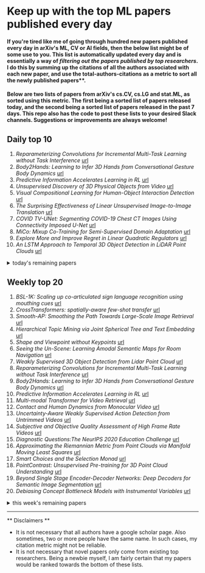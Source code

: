 # Keep up with the top ML papers published every day

#### If you're tired like me of going through hundred new papers published every day in arXiv's ML, CV or AI fields, then the below list might be of some use to you. This list is automatically updated every day and is essentially a way of *filtering out the papers published by top researchers*. I do this by summing up the citations of all the authors associated with each new paper, and use the total-authors-citations as a metric to sort all the newly published papers**. 

#### Below are two lists of papers from arXiv's cs.CV, cs.LG and stat.ML, as sorted using this metric. The first being a sorted list of papers released today, and the second being a sorted list of papers released in the past 7 days. This repo also has the code to post these lists to your desired Slack channels. Suggestions or improvements are always welcome!

## Daily top 10
1. *Reparameterizing Convolutions for Incremental Multi-Task Learning without Task Interference* [url](http://arxiv.org/abs/2007.12540v1)
2. *Body2Hands: Learning to Infer 3D Hands from Conversational Gesture Body Dynamics* [url](http://arxiv.org/abs/2007.12287v1)
3. *Predictive Information Accelerates Learning in RL* [url](http://arxiv.org/abs/2007.12401v1)
4. *Unsupervised Discovery of 3D Physical Objects from Video* [url](http://arxiv.org/abs/2007.12348v1)
5. *Visual Compositional Learning for Human-Object Interaction Detection* [url](http://arxiv.org/abs/2007.12407v1)
6. *The Surprising Effectiveness of Linear Unsupervised Image-to-Image Translation* [url](http://arxiv.org/abs/2007.12568v1)
7. *COVID TV-UNet: Segmenting COVID-19 Chest CT Images Using Connectivity Imposed U-Net* [url](http://arxiv.org/abs/2007.12303v1)
8. *MiCo: Mixup Co-Training for Semi-Supervised Domain Adaptation* [url](http://arxiv.org/abs/2007.12684v1)
9. *Explore More and Improve Regret in Linear Quadratic Regulators* [url](http://arxiv.org/abs/2007.12291v1)
10. *An LSTM Approach to Temporal 3D Object Detection in LiDAR Point Clouds* [url](http://arxiv.org/abs/2007.12392v1)
<details><summary>today's remaining papers</summary>
  <ol start=11>
    <li><i>Dopant Network Processing Units: Towards Efficient Neural-network Emulators with High-capacity Nanoelectronic Nodes</i> <a href="http://arxiv.org/abs/2007.12371v1">url</a></li>
    <li><i>Stain Style Transfer of Histopathology Images Via Structure-Preserved Generative Learning</i> <a href="http://arxiv.org/abs/2007.12578v1">url</a></li>
    <li><i>Distributional Reinforcement Learning with Maximum Mean Discrepancy</i> <a href="http://arxiv.org/abs/2007.12354v1">url</a></li>
    <li><i>Towards Recognizing Unseen Categories in Unseen Domains</i> <a href="http://arxiv.org/abs/2007.12256v1">url</a></li>
    <li><i>Commonality-Parsing Network across Shape and Appearance for Partially Supervised Instance Segmentation</i> <a href="http://arxiv.org/abs/2007.12387v1">url</a></li>
    <li><i>Monte-Carlo Tree Search as Regularized Policy Optimization</i> <a href="http://arxiv.org/abs/2007.12509v1">url</a></li>
    <li><i>Short-term forecasting COVID-19 cumulative confirmed cases: Perspectives for Brazil</i> <a href="http://arxiv.org/abs/2007.12261v1">url</a></li>
    <li><i>Self-Supervised Learning Across Domains</i> <a href="http://arxiv.org/abs/2007.12368v1">url</a></li>
    <li><i>MurTree: Optimal Classification Trees via Dynamic Programming and Search</i> <a href="http://arxiv.org/abs/2007.12652v1">url</a></li>
    <li><i>Positive Semidefinite Matrix Factorization: A Connection with Phase Retrieval and Affine Rank Minimization</i> <a href="http://arxiv.org/abs/2007.12364v1">url</a></li>
    <li><i>T-BFA: Targeted Bit-Flip Adversarial Weight Attack</i> <a href="http://arxiv.org/abs/2007.12336v1">url</a></li>
    <li><i>Multi-objective and categorical global optimization of photonic structures based on ResNet generative neural networks</i> <a href="http://arxiv.org/abs/2007.12551v1">url</a></li>
    <li><i>Impact of Medical Data Imprecision on Learning Results</i> <a href="http://arxiv.org/abs/2007.12375v1">url</a></li>
    <li><i>Context-Aware Attentive Knowledge Tracing</i> <a href="http://arxiv.org/abs/2007.12324v1">url</a></li>
    <li><i>Fully Convolutional Networks for Continuous Sign Language Recognition</i> <a href="http://arxiv.org/abs/2007.12402v1">url</a></li>
    <li><i>MPC-enabled Privacy-Preserving Neural Network Training against Malicious Attack</i> <a href="http://arxiv.org/abs/2007.12557v1">url</a></li>
    <li><i>The Representation Theory of Neural Networks</i> <a href="http://arxiv.org/abs/2007.12213v1">url</a></li>
    <li><i>A Lightweight Neural Network for Monocular View Generation with Occlusion Handling</i> <a href="http://arxiv.org/abs/2007.12577v1">url</a></li>
    <li><i>Machine-learned Regularization and Polygonization of Building Segmentation Masks</i> <a href="http://arxiv.org/abs/2007.12587v1">url</a></li>
    <li><i>Map-Repair: Deep Cadastre Maps Alignment and Temporal Inconsistencies Fix in Satellite Images</i> <a href="http://arxiv.org/abs/2007.12470v1">url</a></li>
    <li><i>Learning Crisp Edge Detector Using Logical Refinement Network</i> <a href="http://arxiv.org/abs/2007.12449v1">url</a></li>
    <li><i>Anticipating the Long-Term Effect of Online Learning in Control</i> <a href="http://arxiv.org/abs/2007.12377v1">url</a></li>
    <li><i>Adaptive Energy Management for Real Driving Conditions via Transfer Reinforcement Learning</i> <a href="http://arxiv.org/abs/2007.12560v1">url</a></li>
    <li><i>Interpreting Spatially Infinite Generative Models</i> <a href="http://arxiv.org/abs/2007.12411v1">url</a></li>
    <li><i>Evaluation metrics for behaviour modeling</i> <a href="http://arxiv.org/abs/2007.12298v1">url</a></li>
    <li><i>The Lottery Ticket Hypothesis for Pre-trained BERT Networks</i> <a href="http://arxiv.org/abs/2007.12223v1">url</a></li>
    <li><i>Efficient Residue Number System Based Winograd Convolution</i> <a href="http://arxiv.org/abs/2007.12216v1">url</a></li>
    <li><i>Multinomial Sampling for Hierarchical Change-Point Detection</i> <a href="http://arxiv.org/abs/2007.12420v1">url</a></li>
    <li><i>Style Transfer for Co-Speech Gesture Animation: A Multi-Speaker Conditional-Mixture Approach</i> <a href="http://arxiv.org/abs/2007.12553v1">url</a></li>
    <li><i>Controlling Privacy Loss in Survey Sampling (Working Paper)</i> <a href="http://arxiv.org/abs/2007.12674v1">url</a></li>
    <li><i>Cross-validation Confidence Intervals for Test Error</i> <a href="http://arxiv.org/abs/2007.12671v1">url</a></li>
    <li><i>MLJ: A Julia package for composable Machine Learning</i> <a href="http://arxiv.org/abs/2007.12285v1">url</a></li>
    <li><i>Bayesian Robust Optimization for Imitation Learning</i> <a href="http://arxiv.org/abs/2007.12315v1">url</a></li>
    <li><i>Off-Policy Multi-Agent Decomposed Policy Gradients</i> <a href="http://arxiv.org/abs/2007.12322v1">url</a></li>
    <li><i>The foundations of cost-sensitive causal classification</i> <a href="http://arxiv.org/abs/2007.12582v1">url</a></li>
    <li><i>On the Effectiveness of Image Rotation for Open Set Domain Adaptation</i> <a href="http://arxiv.org/abs/2007.12360v1">url</a></li>
    <li><i>Clinician-in-the-Loop Decision Making: Reinforcement Learning with Near-Optimal Set-Valued Policies</i> <a href="http://arxiv.org/abs/2007.12678v1">url</a></li>
    <li><i>Dynamic Knowledge Distillation for Black-box Hypothesis Transfer Learning</i> <a href="http://arxiv.org/abs/2007.12355v1">url</a></li>
    <li><i>On anisotropic diffusion equations for label propagation</i> <a href="http://arxiv.org/abs/2007.12516v1">url</a></li>
    <li><i>Value-Decomposition Multi-Agent Actor-Critics</i> <a href="http://arxiv.org/abs/2007.12306v1">url</a></li>
    <li><i>Autonomous Exploration Under Uncertainty via Deep Reinforcement Learning on Graphs</i> <a href="http://arxiv.org/abs/2007.12640v1">url</a></li>
    <li><i>Dereverberation using joint estimation of dry speech signal and acoustic system</i> <a href="http://arxiv.org/abs/2007.12581v1">url</a></li>
    <li><i>A Comprehensive Study on Sign Language Recognition Methods</i> <a href="http://arxiv.org/abs/2007.12530v1">url</a></li>
    <li><i>Learning Noise-Aware Encoder-Decoder from Noisy Labels by Alternating Back-Propagation for Saliency Detection</i> <a href="http://arxiv.org/abs/2007.12211v1">url</a></li>
    <li><i>Learning the Solution Manifold in Optimization and Its Application in Motion Planning</i> <a href="http://arxiv.org/abs/2007.12397v1">url</a></li>
    <li><i>CelebA-Spoof: Large-Scale Face Anti-Spoofing Dataset with Rich Annotations</i> <a href="http://arxiv.org/abs/2007.12342v1">url</a></li>
    <li><i>Artificial Intelligence in the Creative Industries: A Review</i> <a href="http://arxiv.org/abs/2007.12391v1">url</a></li>
    <li><i>SeismoGlow -- Data augmentation for the class imbalance problem</i> <a href="http://arxiv.org/abs/2007.12229v1">url</a></li>
    <li><i>What and Where: Learn to Plug Adapters via NAS for Multi-Domain Learning</i> <a href="http://arxiv.org/abs/2007.12415v1">url</a></li>
    <li><i>Real-World Multi-Domain Data Applications for Generalizations to Clinical Settings</i> <a href="http://arxiv.org/abs/2007.12672v1">url</a></li>
    <li><i>ZSCRGAN: A GAN-based Expectation Maximization Model for Zero-Shot Retrieval of Images from Textual Descriptions</i> <a href="http://arxiv.org/abs/2007.12212v1">url</a></li>
    <li><i>Self-Supervised Monocular 3D Face Reconstruction by Occlusion-Aware Multi-view Geometry Consistency</i> <a href="http://arxiv.org/abs/2007.12494v1">url</a></li>
    <li><i>Approximately Optimal Binning for the Piecewise Constant Approximation of the Normalized Unexplained Variance (nUV) Dissimilarity Measure</i> <a href="http://arxiv.org/abs/2007.12463v1">url</a></li>
    <li><i>Improved Slice-wise Tumour Detection in Brain MRIs by Computing Dissimilarities between Latent Representations</i> <a href="http://arxiv.org/abs/2007.12528v1">url</a></li>
    <li><i>Micro-expression spotting: A new benchmark</i> <a href="http://arxiv.org/abs/2007.12421v1">url</a></li>
    <li><i>Long-tail Session-based Recommendation</i> <a href="http://arxiv.org/abs/2007.12329v1">url</a></li>
    <li><i>KPRNet: Improving projection-based LiDAR semantic segmentation</i> <a href="http://arxiv.org/abs/2007.12668v1">url</a></li>
    <li><i>Study of Different Deep Learning Approach with Explainable AI for Screening Patients with COVID-19 Symptoms: Using CT Scan and Chest X-ray Image Dataset</i> <a href="http://arxiv.org/abs/2007.12525v1">url</a></li>
    <li><i>A Nonparametric Test of Dependence Based on Ensemble of Decision Trees</i> <a href="http://arxiv.org/abs/2007.12325v1">url</a></li>
    <li><i>Hallucinating Saliency Maps for Fine-Grained Image Classification for Limited Data Domains</i> <a href="http://arxiv.org/abs/2007.12562v1">url</a></li>
    <li><i>Transferred Discrepancy: Quantifying the Difference Between Representations</i> <a href="http://arxiv.org/abs/2007.12446v1">url</a></li>
    <li><i>Scaling Graph Clustering with Distributed Sketches</i> <a href="http://arxiv.org/abs/2007.12669v1">url</a></li>
    <li><i>HEU Emotion: A Large-scale Database for Multi-modal Emotion Recognition in the Wild</i> <a href="http://arxiv.org/abs/2007.12519v1">url</a></li>
    <li><i>Exploiting the Surrogate Gap in Online Multiclass Classification</i> <a href="http://arxiv.org/abs/2007.12618v1">url</a></li>
    <li><i>A Survey on Graph Neural Networks for Knowledge Graph Completion</i> <a href="http://arxiv.org/abs/2007.12374v1">url</a></li>
    <li><i>An Intelligent Scheme for Uncertainty Management of Data Synopses Management in Pervasive Computing Applications</i> <a href="http://arxiv.org/abs/2007.12648v1">url</a></li>
    <li><i>Deforming the Loss Surface</i> <a href="http://arxiv.org/abs/2007.12515v1">url</a></li>
    <li><i>Multi-view adaptive graph convolutions for graph classification</i> <a href="http://arxiv.org/abs/2007.12450v1">url</a></li>
    <li><i>Performance analysis of weighted low rank model with sparse image histograms for face recognition under lowlevel illumination and occlusion</i> <a href="http://arxiv.org/abs/2007.12362v1">url</a></li>
    <li><i>Mixture of Experts, Category Hierarchy Soft Constraint, Adversarial Regularization</i> <a href="http://arxiv.org/abs/2007.12349v1">url</a></li>
    <li><i>Cycles in Causal Learning</i> <a href="http://arxiv.org/abs/2007.12335v1">url</a></li>
    <li><i>Locality-Aware Rotated Ship Detection in High-Resolution Remote Sensing Imagery Based on Multi-Scale Convolutional Network</i> <a href="http://arxiv.org/abs/2007.12326v1">url</a></li>
    <li><i>COVID-19 Remote Patient Monitoring: Social Impact of AI</i> <a href="http://arxiv.org/abs/2007.12312v1">url</a></li>
    <li><i>Frequency Domain-based Perceptual Loss for Super Resolution</i> <a href="http://arxiv.org/abs/2007.12296v1">url</a></li>
    <li><i>WiFi-based Crowd Monitoring and Workspace Planning for COVID-19 Recovery</i> <a href="http://arxiv.org/abs/2007.12250v1">url</a></li>
    <li><i>Are Visual Explanations Useful? A Case Study in Model-in-the-Loop Prediction</i> <a href="http://arxiv.org/abs/2007.12248v1">url</a></li>
    <li><i>A Novel Ensemble Deep Learning Model for Stock Prediction Based on Stock Prices and News</i> <a href="http://arxiv.org/abs/2007.12620v1">url</a></li>
    <li><i>Parkinson's Disease Detection with Ensemble Architectures based on ILSVRC Models</i> <a href="http://arxiv.org/abs/2007.12496v1">url</a></li>
    <li><i>Adma: A Flexible Loss Function for Neural Networks</i> <a href="http://arxiv.org/abs/2007.12499v1">url</a></li>
  </ol>
</details>

## Weekly top 20
1. *BSL-1K: Scaling up co-articulated sign language recognition using mouthing cues* [url](http://arxiv.org/abs/2007.12131v1)
2. *CrossTransformers: spatially-aware few-shot transfer* [url](http://arxiv.org/abs/2007.11498v1)
3. *Smooth-AP: Smoothing the Path Towards Large-Scale Image Retrieval* [url](http://arxiv.org/abs/2007.12163v1)
4. *Hierarchical Topic Mining via Joint Spherical Tree and Text Embedding* [url](http://arxiv.org/abs/2007.09536v1)
5. *Shape and Viewpoint without Keypoints* [url](http://arxiv.org/abs/2007.10982v1)
6. *Seeing the Un-Scene: Learning Amodal Semantic Maps for Room Navigation* [url](http://arxiv.org/abs/2007.09841v1)
7. *Weakly Supervised 3D Object Detection from Lidar Point Cloud* [url](http://arxiv.org/abs/2007.11901v1)
8. *Reparameterizing Convolutions for Incremental Multi-Task Learning without Task Interference* [url](http://arxiv.org/abs/2007.12540v1)
9. *Body2Hands: Learning to Infer 3D Hands from Conversational Gesture Body Dynamics* [url](http://arxiv.org/abs/2007.12287v1)
10. *Predictive Information Accelerates Learning in RL* [url](http://arxiv.org/abs/2007.12401v1)
11. *Multi-modal Transformer for Video Retrieval* [url](http://arxiv.org/abs/2007.10639v1)
12. *Contact and Human Dynamics from Monocular Video* [url](http://arxiv.org/abs/2007.11678v1)
13. *Uncertainty-Aware Weakly Supervised Action Detection from Untrimmed Videos* [url](http://arxiv.org/abs/2007.10703v1)
14. *Subjective and Objective Quality Assessment of High Frame Rate Videos* [url](http://arxiv.org/abs/2007.11634v1)
15. *Diagnostic Questions:The NeurIPS 2020 Education Challenge* [url](http://arxiv.org/abs/2007.12061v1)
16. *Approximating the Riemannian Metric from Point Clouds via Manifold Moving Least Squares* [url](http://arxiv.org/abs/2007.09885v1)
17. *Smart Choices and the Selection Monad* [url](http://arxiv.org/abs/2007.08926v1)
18. *PointContrast: Unsupervised Pre-training for 3D Point Cloud Understanding* [url](http://arxiv.org/abs/2007.10985v1)
19. *Beyond Single Stage Encoder-Decoder Networks: Deep Decoders for Semantic Image Segmentation* [url](http://arxiv.org/abs/2007.09746v1)
20. *Debiasing Concept Bottleneck Models with Instrumental Variables* [url](http://arxiv.org/abs/2007.11500v1)
<details><summary>this week's remaining papers</summary>
  <ol start=21>
    <li><i>On a Novel Application of Wasserstein-Procrustes for Unsupervised Cross-Lingual Learning</i> <a href="http://arxiv.org/abs/2007.09456v1">url</a></li>
    <li><i>Fairwashing Explanations with Off-Manifold Detergent</i> <a href="http://arxiv.org/abs/2007.09969v1">url</a></li>
    <li><i>End-to-End Trainable Deep Active Contour Models for Automated Image Segmentation: Delineating Buildings in Aerial Imagery</i> <a href="http://arxiv.org/abs/2007.11691v1">url</a></li>
    <li><i>Few-shot link prediction via graph neural networks for Covid-19 drug-repurposing</i> <a href="http://arxiv.org/abs/2007.10261v1">url</a></li>
    <li><i>PanRep: Universal node embeddings for heterogeneous graphs</i> <a href="http://arxiv.org/abs/2007.10445v1">url</a></li>
    <li><i>Interpretable Neuroevolutionary Models for Learning Non-Differentiable Functions and Programs</i> <a href="http://arxiv.org/abs/2007.10784v1">url</a></li>
    <li><i>Contextualizing Enhances Gradient Based Meta Learning</i> <a href="http://arxiv.org/abs/2007.10143v1">url</a></li>
    <li><i>Object-Centric Multi-View Aggregation</i> <a href="http://arxiv.org/abs/2007.10300v1">url</a></li>
    <li><i>Deep Reflectance Volumes: Relightable Reconstructions from Multi-View Photometric Images</i> <a href="http://arxiv.org/abs/2007.09892v1">url</a></li>
    <li><i>XingGAN for Person Image Generation</i> <a href="http://arxiv.org/abs/2007.09278v1">url</a></li>
    <li><i>Learnable Cost Volume Using the Cayley Representation</i> <a href="http://arxiv.org/abs/2007.11431v1">url</a></li>
    <li><i>People as Scene Probes</i> <a href="http://arxiv.org/abs/2007.09209v1">url</a></li>
    <li><i>Foley Music: Learning to Generate Music from Videos</i> <a href="http://arxiv.org/abs/2007.10984v1">url</a></li>
    <li><i>Sat2Graph: Road Graph Extraction through Graph-Tensor Encoding</i> <a href="http://arxiv.org/abs/2007.09547v1">url</a></li>
    <li><i>Unsupervised Discovery of 3D Physical Objects from Video</i> <a href="http://arxiv.org/abs/2007.12348v1">url</a></li>
    <li><i>Analogical Reasoning for Visually Grounded Language Acquisition</i> <a href="http://arxiv.org/abs/2007.11668v1">url</a></li>
    <li><i>End-to-End Optimization of Scene Layout</i> <a href="http://arxiv.org/abs/2007.11744v1">url</a></li>
    <li><i>Quantum differentially private sparse regression learning</i> <a href="http://arxiv.org/abs/2007.11921v1">url</a></li>
    <li><i>Kinematic 3D Object Detection in Monocular Video</i> <a href="http://arxiv.org/abs/2007.09548v1">url</a></li>
    <li><i>GarNet++: Improving Fast and Accurate Static3D Cloth Draping by Curvature Loss</i> <a href="http://arxiv.org/abs/2007.10867v1">url</a></li>
    <li><i>WordCraft: An Environment for Benchmarking Commonsense Agents</i> <a href="http://arxiv.org/abs/2007.09185v1">url</a></li>
    <li><i>Visual Compositional Learning for Human-Object Interaction Detection</i> <a href="http://arxiv.org/abs/2007.12407v1">url</a></li>
    <li><i>Tighter Generalization Bounds for Iterative Differentially Private Learning Algorithms</i> <a href="http://arxiv.org/abs/2007.09371v1">url</a></li>
    <li><i>Symbiotic Adversarial Learning for Attribute-based Person Search</i> <a href="http://arxiv.org/abs/2007.09609v1">url</a></li>
    <li><i>Storage Fit Learning with Feature Evolvable Streams</i> <a href="http://arxiv.org/abs/2007.11280v1">url</a></li>
    <li><i>Autoregressive flow-based causal discovery and inference</i> <a href="http://arxiv.org/abs/2007.09390v1">url</a></li>
    <li><i>Improving Memory Utilization in Convolutional Neural Network Accelerators</i> <a href="http://arxiv.org/abs/2007.09963v1">url</a></li>
    <li><i>Attend and Segment: Attention Guided Active Semantic Segmentation</i> <a href="http://arxiv.org/abs/2007.11548v1">url</a></li>
    <li><i>MIX'EM: Unsupervised Image Classification using a Mixture of Embeddings</i> <a href="http://arxiv.org/abs/2007.09502v1">url</a></li>
    <li><i>Predicting risk of late age-related macular degeneration using deep learning</i> <a href="http://arxiv.org/abs/2007.09550v1">url</a></li>
    <li><i>Neural Sparse Voxel Fields</i> <a href="http://arxiv.org/abs/2007.11571v1">url</a></li>
    <li><i>A Theory of Multiple-Source Adaptation with Limited Target Labeled Data</i> <a href="http://arxiv.org/abs/2007.09762v1">url</a></li>
    <li><i>Dynamic Dual-Attentive Aggregation Learning for Visible-Infrared Person Re-Identification</i> <a href="http://arxiv.org/abs/2007.09314v1">url</a></li>
    <li><i>The Surprising Effectiveness of Linear Unsupervised Image-to-Image Translation</i> <a href="http://arxiv.org/abs/2007.12568v1">url</a></li>
    <li><i>Integrative Analysis for COVID-19 Patient Outcome Prediction</i> <a href="http://arxiv.org/abs/2007.10416v1">url</a></li>
    <li><i>Tomography Based Learning for Load Distribution through Opaque Networks</i> <a href="http://arxiv.org/abs/2007.09521v1">url</a></li>
    <li><i>Spatially Aware Multimodal Transformers for TextVQA</i> <a href="http://arxiv.org/abs/2007.12146v1">url</a></li>
    <li><i>Attention based Multiple Instance Learning for Classification of Blood Cell Disorders</i> <a href="http://arxiv.org/abs/2007.11641v1">url</a></li>
    <li><i>Quantifying Model Uncertainty in Inverse Problems via Bayesian Deep Gradient Descent</i> <a href="http://arxiv.org/abs/2007.09971v1">url</a></li>
    <li><i>DH3D: Deep Hierarchical 3D Descriptors for Robust Large-Scale 6DoF Relocalization</i> <a href="http://arxiv.org/abs/2007.09217v1">url</a></li>
    <li><i>Wireless Image Retrieval at the Edge</i> <a href="http://arxiv.org/abs/2007.10915v1">url</a></li>
    <li><i>Joint Disentangling and Adaptation for Cross-Domain Person Re-Identification</i> <a href="http://arxiv.org/abs/2007.10315v1">url</a></li>
    <li><i>COVID TV-UNet: Segmenting COVID-19 Chest CT Images Using Connectivity Imposed U-Net</i> <a href="http://arxiv.org/abs/2007.12303v1">url</a></li>
    <li><i>Frequency Estimation in Data Streams: Learning the Optimal Hashing Scheme</i> <a href="http://arxiv.org/abs/2007.09261v1">url</a></li>
    <li><i>Detection, Attribution and Localization of GAN Generated Images</i> <a href="http://arxiv.org/abs/2007.10466v1">url</a></li>
    <li><i>Who Left the Dogs Out? 3D Animal Reconstruction with Expectation Maximization in the Loop</i> <a href="http://arxiv.org/abs/2007.11110v1">url</a></li>
    <li><i>A radiomics approach to analyze cardiac alterations in hypertension</i> <a href="http://arxiv.org/abs/2007.10717v1">url</a></li>
    <li><i>Drinking from a Firehose: Continual Learning with Web-scale Natural Language</i> <a href="http://arxiv.org/abs/2007.09335v1">url</a></li>
    <li><i>Bridging the Imitation Gap by Adaptive Insubordination</i> <a href="http://arxiv.org/abs/2007.12173v1">url</a></li>
    <li><i>Sound2Sight: Generating Visual Dynamics from Sound and Context</i> <a href="http://arxiv.org/abs/2007.12130v1">url</a></li>
    <li><i>HITNet: Hierarchical Iterative Tile Refinement Network for Real-time Stereo Matching</i> <a href="http://arxiv.org/abs/2007.12140v1">url</a></li>
    <li><i>MiCo: Mixup Co-Training for Semi-Supervised Domain Adaptation</i> <a href="http://arxiv.org/abs/2007.12684v1">url</a></li>
    <li><i>Explore More and Improve Regret in Linear Quadratic Regulators</i> <a href="http://arxiv.org/abs/2007.12291v1">url</a></li>
    <li><i>Hierarchical Verification for Adversarial Robustness</i> <a href="http://arxiv.org/abs/2007.11826v1">url</a></li>
    <li><i>An LSTM Approach to Temporal 3D Object Detection in LiDAR Point Clouds</i> <a href="http://arxiv.org/abs/2007.12392v1">url</a></li>
    <li><i>Feature Pyramid Transformer</i> <a href="http://arxiv.org/abs/2007.09451v1">url</a></li>
    <li><i>Pillar-based Object Detection for Autonomous Driving</i> <a href="http://arxiv.org/abs/2007.10323v1">url</a></li>
    <li><i>Bayesian Few-Shot Classification with One-vs-Each Pólya-Gamma Augmented Gaussian Processes</i> <a href="http://arxiv.org/abs/2007.10417v1">url</a></li>
    <li><i>Implicit Latent Variable Model for Scene-Consistent Motion Forecasting</i> <a href="http://arxiv.org/abs/2007.12036v1">url</a></li>
    <li><i>Making Affine Correspondences Work in Camera Geometry Computation</i> <a href="http://arxiv.org/abs/2007.10032v1">url</a></li>
    <li><i>Combining Implicit Function Learning and Parametric Models for 3D Human Reconstruction</i> <a href="http://arxiv.org/abs/2007.11432v1">url</a></li>
    <li><i>Competing Bandits: The Perils of Exploration Under Competition</i> <a href="http://arxiv.org/abs/2007.10144v1">url</a></li>
    <li><i>DeepSVG: A Hierarchical Generative Network for Vector Graphics Animation</i> <a href="http://arxiv.org/abs/2007.11301v1">url</a></li>
    <li><i>MuCAN: Multi-Correspondence Aggregation Network for Video Super-Resolution</i> <a href="http://arxiv.org/abs/2007.11803v1">url</a></li>
    <li><i>Volumetric Transformer Networks</i> <a href="http://arxiv.org/abs/2007.09433v1">url</a></li>
    <li><i>All at Once: Temporally Adaptive Multi-Frame Interpolation with Advanced Motion Modeling</i> <a href="http://arxiv.org/abs/2007.11762v1">url</a></li>
    <li><i>What is important about the No Free Lunch theorems?</i> <a href="http://arxiv.org/abs/2007.10928v1">url</a></li>
    <li><i>Membership Inference with Privately Augmented Data Endorses the Benign while Suppresses the Adversary</i> <a href="http://arxiv.org/abs/2007.10567v1">url</a></li>
    <li><i>Learning to Match Distributions for Domain Adaptation</i> <a href="http://arxiv.org/abs/2007.10791v1">url</a></li>
    <li><i>SBAT: Video Captioning with Sparse Boundary-Aware Transformer</i> <a href="http://arxiv.org/abs/2007.11888v1">url</a></li>
    <li><i>Learning from Extrinsic and Intrinsic Supervisions for Domain Generalization</i> <a href="http://arxiv.org/abs/2007.09316v1">url</a></li>
    <li><i>Dopant Network Processing Units: Towards Efficient Neural-network Emulators with High-capacity Nanoelectronic Nodes</i> <a href="http://arxiv.org/abs/2007.12371v1">url</a></li>
    <li><i>One Click Lesion RECIST Measurement and Segmentation on CT Scans</i> <a href="http://arxiv.org/abs/2007.11087v1">url</a></li>
    <li><i>The Devil is in Classification: A Simple Framework for Long-tail Instance Segmentation</i> <a href="http://arxiv.org/abs/2007.11978v1">url</a></li>
    <li><i>E$^2$Net: An Edge Enhanced Network for Accurate Liver and Tumor Segmentation on CT Scans</i> <a href="http://arxiv.org/abs/2007.09791v1">url</a></li>
    <li><i>Multi-Stage Hybrid Federated Learning over Large-Scale Wireless Fog Networks</i> <a href="http://arxiv.org/abs/2007.09511v1">url</a></li>
    <li><i>Temporal Complementary Learning for Video Person Re-Identification</i> <a href="http://arxiv.org/abs/2007.09357v1">url</a></li>
    <li><i>Discrete Point Flow Networks for Efficient Point Cloud Generation</i> <a href="http://arxiv.org/abs/2007.10170v1">url</a></li>
    <li><i>LiteFlowNet3: Resolving Correspondence Ambiguity for More Accurate Optical Flow Estimation</i> <a href="http://arxiv.org/abs/2007.09319v1">url</a></li>
    <li><i>Hide-and-Seek Privacy Challenge</i> <a href="http://arxiv.org/abs/2007.12087v1">url</a></li>
    <li><i>TSIT: A Simple and Versatile Framework for Image-to-Image Translation</i> <a href="http://arxiv.org/abs/2007.12072v1">url</a></li>
    <li><i>Stain Style Transfer of Histopathology Images Via Structure-Preserved Generative Learning</i> <a href="http://arxiv.org/abs/2007.12578v1">url</a></li>
    <li><i>Domain2Vec: Domain Embedding for Unsupervised Domain Adaptation</i> <a href="http://arxiv.org/abs/2007.09257v1">url</a></li>
    <li><i>Learning High-Level Policies for Model Predictive Control</i> <a href="http://arxiv.org/abs/2007.10284v1">url</a></li>
    <li><i>Distributional Reinforcement Learning with Maximum Mean Discrepancy</i> <a href="http://arxiv.org/abs/2007.12354v1">url</a></li>
    <li><i>Inter-Homines: Distance-Based Risk Estimation for Human Safety</i> <a href="http://arxiv.org/abs/2007.10243v1">url</a></li>
    <li><i>On the Rademacher Complexity of Linear Hypothesis Sets</i> <a href="http://arxiv.org/abs/2007.11045v1">url</a></li>
    <li><i>Soft Expert Reward Learning for Vision-and-Language Navigation</i> <a href="http://arxiv.org/abs/2007.10835v1">url</a></li>
    <li><i>PSIGAN: Joint probabilistic segmentation and image distribution matching for unpaired cross-modality adaptation based MRI segmentation</i> <a href="http://arxiv.org/abs/2007.09465v1">url</a></li>
    <li><i>CAD-Deform: Deformable Fitting of CAD Models to 3D Scans</i> <a href="http://arxiv.org/abs/2007.11965v1">url</a></li>
    <li><i>Accurate RGB-D Salient Object Detection via Collaborative Learning</i> <a href="http://arxiv.org/abs/2007.11782v1">url</a></li>
    <li><i>Harnessing spatial homogeneity of neuroimaging data: patch individual filter layers for CNNs</i> <a href="http://arxiv.org/abs/2007.11899v1">url</a></li>
    <li><i>Monte Carlo Dropout Ensembles for Robust Illumination Estimation</i> <a href="http://arxiv.org/abs/2007.10114v1">url</a></li>
    <li><i>SliceOut: Training Transformers and CNNs faster while using less memory</i> <a href="http://arxiv.org/abs/2007.10909v1">url</a></li>
    <li><i>Hierarchical Contrastive Motion Learning for Video Action Recognition</i> <a href="http://arxiv.org/abs/2007.10321v1">url</a></li>
    <li><i>Solving Long-tailed Recognition with Deep Realistic Taxonomic Classifier</i> <a href="http://arxiv.org/abs/2007.09898v1">url</a></li>
    <li><i>Shape-CD: Change-Point Detection in Time-Series Data with Shapes and Neurons</i> <a href="http://arxiv.org/abs/2007.11985v1">url</a></li>
    <li><i>Towards Recognizing Unseen Categories in Unseen Domains</i> <a href="http://arxiv.org/abs/2007.12256v1">url</a></li>
    <li><i>A Comprehensive Evaluation of Multi-task Learning and Multi-task Pre-training on EHR Time-series Data</i> <a href="http://arxiv.org/abs/2007.10185v1">url</a></li>
    <li><i>Face Super-Resolution Guided by 3D Facial Priors</i> <a href="http://arxiv.org/abs/2007.09454v1">url</a></li>
    <li><i>Unsupervised Shape Normality Metric for Severity Quantification</i> <a href="http://arxiv.org/abs/2007.09307v1">url</a></li>
    <li><i>Cloud Transformers</i> <a href="http://arxiv.org/abs/2007.11679v1">url</a></li>
    <li><i>Recurrent Exposure Generation for Low-Light Face Detection</i> <a href="http://arxiv.org/abs/2007.10963v1">url</a></li>
    <li><i>Commonality-Parsing Network across Shape and Appearance for Partially Supervised Instance Segmentation</i> <a href="http://arxiv.org/abs/2007.12387v1">url</a></li>
    <li><i>NSGANetV2: Evolutionary Multi-Objective Surrogate-Assisted Neural Architecture Search</i> <a href="http://arxiv.org/abs/2007.10396v1">url</a></li>
    <li><i>Deep Semi-supervised Knowledge Distillation for Overlapping Cervical Cell Instance Segmentation</i> <a href="http://arxiv.org/abs/2007.10787v1">url</a></li>
    <li><i>PDO-eConvs: Partial Differential Operator Based Equivariant Convolutions</i> <a href="http://arxiv.org/abs/2007.10408v1">url</a></li>
    <li><i>Improving Semantic Segmentation via Decoupled Body and Edge Supervision</i> <a href="http://arxiv.org/abs/2007.10035v1">url</a></li>
    <li><i>A Machine Learning Approach for Task and Resource Allocation in Mobile Edge Computing Based Networks</i> <a href="http://arxiv.org/abs/2007.10102v1">url</a></li>
    <li><i>AttentionNAS: Spatiotemporal Attention Cell Search for Video Classification</i> <a href="http://arxiv.org/abs/2007.12034v1">url</a></li>
    <li><i>Efficient Graph-Based Active Learning with Probit Likelihood via Gaussian Approximations</i> <a href="http://arxiv.org/abs/2007.11126v1">url</a></li>
    <li><i>Monte-Carlo Tree Search as Regularized Policy Optimization</i> <a href="http://arxiv.org/abs/2007.12509v1">url</a></li>
    <li><i>Sequencing seismograms: A panoptic view of scattering in the core-mantle boundary region</i> <a href="http://arxiv.org/abs/2007.09485v1">url</a></li>
    <li><i>Short-term forecasting COVID-19 cumulative confirmed cases: Perspectives for Brazil</i> <a href="http://arxiv.org/abs/2007.12261v1">url</a></li>
    <li><i>Forecasting Brazilian and American COVID-19 cases based on artificial intelligence coupled with climatic exogenous variables</i> <a href="http://arxiv.org/abs/2007.10981v1">url</a></li>
    <li><i>Robust Tracking against Adversarial Attacks</i> <a href="http://arxiv.org/abs/2007.09919v1">url</a></li>
    <li><i>Multi-Scale Positive Sample Refinement for Few-Shot Object Detection</i> <a href="http://arxiv.org/abs/2007.09384v1">url</a></li>
    <li><i>Multi-person 3D Pose Estimation in Crowded Scenes Based on Multi-View Geometry</i> <a href="http://arxiv.org/abs/2007.10986v1">url</a></li>
    <li><i>Generalization and Invariances in the Presence of Unobserved Confounding</i> <a href="http://arxiv.org/abs/2007.10653v1">url</a></li>
    <li><i>CurveLane-NAS: Unifying Lane-Sensitive Architecture Search and Adaptive Point Blending</i> <a href="http://arxiv.org/abs/2007.12147v1">url</a></li>
    <li><i>Non-Local Spatial Propagation Network for Depth Completion</i> <a href="http://arxiv.org/abs/2007.10042v1">url</a></li>
    <li><i>Points2Surf: Learning Implicit Surfaces from Point Cloud Patches</i> <a href="http://arxiv.org/abs/2007.10453v1">url</a></li>
    <li><i>An Empirical Characterization of Fair Machine Learning For Clinical Risk Prediction</i> <a href="http://arxiv.org/abs/2007.10306v1">url</a></li>
    <li><i>Temporal Pointwise Convolutional Networks for Length of Stay Prediction in the Intensive Care Unit</i> <a href="http://arxiv.org/abs/2007.09483v1">url</a></li>
    <li><i>Semantic Equivalent Adversarial Data Augmentation for Visual Question Answering</i> <a href="http://arxiv.org/abs/2007.09592v1">url</a></li>
    <li><i>Online Boosting with Bandit Feedback</i> <a href="http://arxiv.org/abs/2007.11975v1">url</a></li>
    <li><i>A Computation-Efficient CNN System for High-Quality Brain Tumor Segmentation</i> <a href="http://arxiv.org/abs/2007.12066v1">url</a></li>
    <li><i>Self-Supervised Learning Across Domains</i> <a href="http://arxiv.org/abs/2007.12368v1">url</a></li>
    <li><i>Towards Nonlinear Disentanglement in Natural Data with Temporal Sparse Coding</i> <a href="http://arxiv.org/abs/2007.10930v1">url</a></li>
    <li><i>Social Adaptive Module for Weakly-supervised Group Activity Recognition</i> <a href="http://arxiv.org/abs/2007.09470v1">url</a></li>
    <li><i>Learning to Read and Follow Music in Complete Score Sheet Images</i> <a href="http://arxiv.org/abs/2007.10736v1">url</a></li>
    <li><i>Personalized Speech2Video with 3D Skeleton Regularization and Expressive Body Poses</i> <a href="http://arxiv.org/abs/2007.09198v1">url</a></li>
    <li><i>Critically Examining the Claimed Value of Convolutions over User-Item Embedding Maps for Recommender Systems</i> <a href="http://arxiv.org/abs/2007.11893v1">url</a></li>
    <li><i>Signal Enhancement for Magnetic Navigation Challenge Problem</i> <a href="http://arxiv.org/abs/2007.12158v1">url</a></li>
    <li><i>Kernel Assisted Learning for Personalized Dose Finding</i> <a href="http://arxiv.org/abs/2007.09811v1">url</a></li>
    <li><i>Surface Normal Estimation of Tilted Images via Spatial Rectifier</i> <a href="http://arxiv.org/abs/2007.09264v1">url</a></li>
    <li><i>Feature based Sequential Classifier with Attention Mechanism</i> <a href="http://arxiv.org/abs/2007.11392v1">url</a></li>
    <li><i>Fast Learning for Renewal Optimization in Online Task Scheduling</i> <a href="http://arxiv.org/abs/2007.09532v1">url</a></li>
    <li><i>METEOR: Learning Memory and Time Efficient Representations from Multi-modal Data Streams</i> <a href="http://arxiv.org/abs/2007.11847v1">url</a></li>
    <li><i>Unsupervised Deep Representation Learning for Real-Time Tracking</i> <a href="http://arxiv.org/abs/2007.11984v1">url</a></li>
    <li><i>Differentiable Hierarchical Graph Grouping for Multi-Person Pose Estimation</i> <a href="http://arxiv.org/abs/2007.11864v1">url</a></li>
    <li><i>EMaQ: Expected-Max Q-Learning Operator for Simple Yet Effective Offline and Online RL</i> <a href="http://arxiv.org/abs/2007.11091v1">url</a></li>
    <li><i>Understanding BERT Rankers Under Distillation</i> <a href="http://arxiv.org/abs/2007.11088v1">url</a></li>
    <li><i>DeepCLR: Correspondence-Less Architecture for Deep End-to-End Point Cloud Registration</i> <a href="http://arxiv.org/abs/2007.11255v1">url</a></li>
    <li><i>Attention Sequence to Sequence Model for Machine Remaining Useful Life Prediction</i> <a href="http://arxiv.org/abs/2007.09868v1">url</a></li>
    <li><i>The Corrective Commit Probability Code Quality Metric</i> <a href="http://arxiv.org/abs/2007.10912v1">url</a></li>
    <li><i>Whole-Body Human Pose Estimation in the Wild</i> <a href="http://arxiv.org/abs/2007.11858v1">url</a></li>
    <li><i>How to Democratise and Protect AI: Fair and Differentially Private Decentralised Deep Learning</i> <a href="http://arxiv.org/abs/2007.09370v1">url</a></li>
    <li><i>Resolution Switchable Networks for Runtime Efficient Image Recognition</i> <a href="http://arxiv.org/abs/2007.09558v1">url</a></li>
    <li><i>End-to-end Learning of Compressible Features</i> <a href="http://arxiv.org/abs/2007.11797v1">url</a></li>
    <li><i>Coarse Graining Molecular Dynamics with Graph Neural Networks</i> <a href="http://arxiv.org/abs/2007.11412v1">url</a></li>
    <li><i>MurTree: Optimal Classification Trees via Dynamic Programming and Search</i> <a href="http://arxiv.org/abs/2007.12652v1">url</a></li>
    <li><i>Learning to Generate Customized Dynamic 3D Facial Expressions</i> <a href="http://arxiv.org/abs/2007.09805v1">url</a></li>
    <li><i>Positive Semidefinite Matrix Factorization: A Connection with Phase Retrieval and Affine Rank Minimization</i> <a href="http://arxiv.org/abs/2007.12364v1">url</a></li>
    <li><i>Bayesian optimization for automatic design of face stimuli</i> <a href="http://arxiv.org/abs/2007.09989v1">url</a></li>
    <li><i>Can we cover navigational perception needs of the visually impaired by panoptic segmentation?</i> <a href="http://arxiv.org/abs/2007.10202v1">url</a></li>
    <li><i>Neural Network Robustness Verification on GPUs</i> <a href="http://arxiv.org/abs/2007.10868v1">url</a></li>
    <li><i>MI^2GAN: Generative Adversarial Network for Medical Image Domain Adaptation using Mutual Information Constraint</i> <a href="http://arxiv.org/abs/2007.11180v1">url</a></li>
    <li><i>Instance-aware Self-supervised Learning for Nuclei Segmentation</i> <a href="http://arxiv.org/abs/2007.11186v1">url</a></li>
    <li><i>Computing stable resultant-based minimal solvers by hiding a variable</i> <a href="http://arxiv.org/abs/2007.10100v1">url</a></li>
    <li><i>Multi-label Thoracic Disease Image Classification with Cross-Attention Networks</i> <a href="http://arxiv.org/abs/2007.10859v1">url</a></li>
    <li><i>Generative Hierarchical Features from Synthesizing Images</i> <a href="http://arxiv.org/abs/2007.10379v1">url</a></li>
    <li><i>Conformer-Kernel with Query Term Independence for Document Retrieval</i> <a href="http://arxiv.org/abs/2007.10434v1">url</a></li>
    <li><i>Learning Monocular Visual Odometry via Self-Supervised Long-Term Modeling</i> <a href="http://arxiv.org/abs/2007.10983v1">url</a></li>
    <li><i>Learning Adaptive Sampling and Reconstruction for Volume Visualization</i> <a href="http://arxiv.org/abs/2007.10093v1">url</a></li>
    <li><i>Multi-agent Reinforcement Learning in Bayesian Stackelberg Markov Games for Adaptive Moving Target Defense</i> <a href="http://arxiv.org/abs/2007.10457v1">url</a></li>
    <li><i>Hypersolvers: Toward Fast Continuous-Depth Models</i> <a href="http://arxiv.org/abs/2007.09601v1">url</a></li>
    <li><i>On Coresets for Fair Clustering in Metric and Euclidean Spaces and Their Applications</i> <a href="http://arxiv.org/abs/2007.10137v1">url</a></li>
    <li><i>Can we Estimate Truck Accident Risk from Telemetric Data using Machine Learning?</i> <a href="http://arxiv.org/abs/2007.09167v1">url</a></li>
    <li><i>Video Super-resolution with Temporal Group Attention</i> <a href="http://arxiv.org/abs/2007.10595v1">url</a></li>
    <li><i>SHEARer: Highly-Efficient Hyperdimensional Computing by Software-Hardware Enabled Multifold Approximation</i> <a href="http://arxiv.org/abs/2007.10330v1">url</a></li>
    <li><i>ReLaB: Reliable Label Bootstrapping for Semi-Supervised Learning</i> <a href="http://arxiv.org/abs/2007.11866v1">url</a></li>
    <li><i>Geometry Constrained Weakly Supervised Object Localization</i> <a href="http://arxiv.org/abs/2007.09727v1">url</a></li>
    <li><i>Deep Models and Shortwave Infrared Information to Detect Face Presentation Attacks</i> <a href="http://arxiv.org/abs/2007.11469v1">url</a></li>
    <li><i>Towards Deeper Graph Neural Networks</i> <a href="http://arxiv.org/abs/2007.09296v1">url</a></li>
    <li><i>Deep Learning of High-Order Interactions for Protein Interface Prediction</i> <a href="http://arxiv.org/abs/2007.09334v1">url</a></li>
    <li><i>Second-Order Pooling for Graph Neural Networks</i> <a href="http://arxiv.org/abs/2007.10467v1">url</a></li>
    <li><i>AutoCount: Unsupervised Segmentation and Counting of Organs in Field Images</i> <a href="http://arxiv.org/abs/2007.09178v1">url</a></li>
    <li><i>Balanced Meta-Softmax for Long-Tailed Visual Recognition</i> <a href="http://arxiv.org/abs/2007.10740v1">url</a></li>
    <li><i>PClean: Bayesian Data Cleaning at Scale with Domain-Specific Probabilistic Programming</i> <a href="http://arxiv.org/abs/2007.11838v1">url</a></li>
    <li><i>A new method for parameter estimation in probabilistic models: Minimum probability flow</i> <a href="http://arxiv.org/abs/2007.09240v1">url</a></li>
    <li><i>Single View Metrology in the Wild</i> <a href="http://arxiv.org/abs/2007.09529v1">url</a></li>
    <li><i>T-BFA: Targeted Bit-Flip Adversarial Weight Attack</i> <a href="http://arxiv.org/abs/2007.12336v1">url</a></li>
    <li><i>Neural Networks with Recurrent Generative Feedback</i> <a href="http://arxiv.org/abs/2007.09200v1">url</a></li>
    <li><i>Inverting the Feature Visualization Process for Feedforward Neural Networks</i> <a href="http://arxiv.org/abs/2007.10757v1">url</a></li>
    <li><i>Augmentation adversarial training for unsupervised speaker recognition</i> <a href="http://arxiv.org/abs/2007.12085v1">url</a></li>
    <li><i>DBQ: A Differentiable Branch Quantizer for Lightweight Deep Neural Networks</i> <a href="http://arxiv.org/abs/2007.09818v1">url</a></li>
    <li><i>Representative-Discriminative Learning for Open-set Land Cover Classification of Satellite Imagery</i> <a href="http://arxiv.org/abs/2007.10891v1">url</a></li>
    <li><i>Learning One Class Representations for Face Presentation Attack Detection using Multi-channel Convolutional Neural Networks</i> <a href="http://arxiv.org/abs/2007.11457v1">url</a></li>
    <li><i>Complementary Boundary Generator with Scale-Invariant Relation Modeling for Temporal Action Localization: Submission to ActivityNet Challenge 2020</i> <a href="http://arxiv.org/abs/2007.09883v1">url</a></li>
    <li><i>Deep Learning Based Brain Tumor Segmentation: A Survey</i> <a href="http://arxiv.org/abs/2007.09479v1">url</a></li>
    <li><i>Multi-Task Neural Networks with Spatial Activation for Retinal Vessel Segmentation and Artery/Vein Classification</i> <a href="http://arxiv.org/abs/2007.09337v1">url</a></li>
    <li><i>OnlineAugment: Online Data Augmentation with Less Domain Knowledge</i> <a href="http://arxiv.org/abs/2007.09271v1">url</a></li>
    <li><i>Bi-directional Cross-Modality Feature Propagation with Separation-and-Aggregation Gate for RGB-D Semantic Segmentation</i> <a href="http://arxiv.org/abs/2007.09183v1">url</a></li>
    <li><i>Polylidar3D -- Fast Polygon Extraction from 3D Data</i> <a href="http://arxiv.org/abs/2007.12065v1">url</a></li>
    <li><i>Multi-Task Curriculum Framework for Open-Set Semi-Supervised Learning</i> <a href="http://arxiv.org/abs/2007.11330v1">url</a></li>
    <li><i>Dense Hybrid Recurrent Multi-view Stereo Net with Dynamic Consistency Checking</i> <a href="http://arxiv.org/abs/2007.10872v1">url</a></li>
    <li><i>Leveraging Seen and Unseen Semantic Relationships for Generative Zero-Shot Learning</i> <a href="http://arxiv.org/abs/2007.09549v1">url</a></li>
    <li><i>Darwin's Neural Network: AI-based Strategies for Rapid and Scalable Cell and Coronavirus Screening</i> <a href="http://arxiv.org/abs/2007.11653v1">url</a></li>
    <li><i>Mask TextSpotter v3: Segmentation Proposal Network for Robust Scene Text Spotting</i> <a href="http://arxiv.org/abs/2007.09482v1">url</a></li>
    <li><i>Learning Person Re-identification Models from Videos with Weak Supervision</i> <a href="http://arxiv.org/abs/2007.10631v1">url</a></li>
    <li><i>Camera On-boarding for Person Re-identification using Hypothesis Transfer Learning</i> <a href="http://arxiv.org/abs/2007.11149v1">url</a></li>
    <li><i>Exploiting Temporal Coherence for Self-Supervised One-shot Video Re-identification</i> <a href="http://arxiv.org/abs/2007.11064v1">url</a></li>
    <li><i>Bounding Maps for Universal Lesion Detection</i> <a href="http://arxiv.org/abs/2007.09383v1">url</a></li>
    <li><i>Adaptive Traffic Control with Deep Reinforcement Learning:Towards State-of-the-art and Beyond</i> <a href="http://arxiv.org/abs/2007.10960v1">url</a></li>
    <li><i>Tracking-by-Counting: Using Network Flows on Crowd Density Maps for Tracking Multiple Targets</i> <a href="http://arxiv.org/abs/2007.09509v1">url</a></li>
    <li><i>IBM Federated Learning: an Enterprise Framework White Paper V0.1</i> <a href="http://arxiv.org/abs/2007.10987v1">url</a></li>
    <li><i>MINI-Net: Multiple Instance Ranking Network for Video Highlight Detection</i> <a href="http://arxiv.org/abs/2007.09833v1">url</a></li>
    <li><i>Unsupervised Heterogeneous Coupling Learning for Categorical Representation</i> <a href="http://arxiv.org/abs/2007.10720v1">url</a></li>
    <li><i>PareCO: Pareto-aware Channel Optimization for Slimmable Neural Networks</i> <a href="http://arxiv.org/abs/2007.11752v1">url</a></li>
    <li><i>Translation Between Waves, wave2wave</i> <a href="http://arxiv.org/abs/2007.10394v1">url</a></li>
    <li><i>Multi-objective and categorical global optimization of photonic structures based on ResNet generative neural networks</i> <a href="http://arxiv.org/abs/2007.12551v1">url</a></li>
    <li><i>Towards Multimodal MIR: Predicting individual differences from music-induced movement</i> <a href="http://arxiv.org/abs/2007.10695v1">url</a></li>
    <li><i>Limited-angle tomographic reconstruction of dense layered objects by dynamical machine learning</i> <a href="http://arxiv.org/abs/2007.10734v1">url</a></li>
    <li><i>Generative Adversarial Stacked Autoencoders for Facial Pose Normalization and Emotion Recognition</i> <a href="http://arxiv.org/abs/2007.09790v1">url</a></li>
    <li><i>Impact of Medical Data Imprecision on Learning Results</i> <a href="http://arxiv.org/abs/2007.12375v1">url</a></li>
    <li><i>Mapping in a cycle: Sinkhorn regularized unsupervised learning for point cloud shapes</i> <a href="http://arxiv.org/abs/2007.09594v1">url</a></li>
    <li><i>MovieNet: A Holistic Dataset for Movie Understanding</i> <a href="http://arxiv.org/abs/2007.10937v1">url</a></li>
    <li><i>Weakly Supervised Instance Segmentation by Learning Annotation Consistent Instances</i> <a href="http://arxiv.org/abs/2007.09397v1">url</a></li>
    <li><i>AABO: Adaptive Anchor Box Optimization for Object Detection via Bayesian Sub-sampling</i> <a href="http://arxiv.org/abs/2007.09336v1">url</a></li>
    <li><i>Blind hierarchical deconvolution</i> <a href="http://arxiv.org/abs/2007.11391v1">url</a></li>
    <li><i>Distribution-Balanced Loss for Multi-Label Classification in Long-Tailed Datasets</i> <a href="http://arxiv.org/abs/2007.09654v1">url</a></li>
    <li><i>Sep-Stereo: Visually Guided Stereophonic Audio Generation by Associating Source Separation</i> <a href="http://arxiv.org/abs/2007.09902v1">url</a></li>
    <li><i>Solving the functional Eigen-Problem using Neural Networks</i> <a href="http://arxiv.org/abs/2007.10205v1">url</a></li>
    <li><i>Context-Aware Attentive Knowledge Tracing</i> <a href="http://arxiv.org/abs/2007.12324v1">url</a></li>
    <li><i>A Gated and Bifurcated Stacked U-Net Module for Document Image Dewarping</i> <a href="http://arxiv.org/abs/2007.09824v1">url</a></li>
    <li><i>Compressing invariant manifolds in neural nets</i> <a href="http://arxiv.org/abs/2007.11471v1">url</a></li>
    <li><i>Time-aware Graph Embedding: A temporal smoothness and task-oriented approach</i> <a href="http://arxiv.org/abs/2007.11164v1">url</a></li>
    <li><i>Federated Learning in the Sky: Aerial-Ground Air Quality Sensing Framework with UAV Swarms</i> <a href="http://arxiv.org/abs/2007.12004v1">url</a></li>
    <li><i>Regularizing Deep Networks with Semantic Data Augmentation</i> <a href="http://arxiv.org/abs/2007.10538v1">url</a></li>
    <li><i>Fully Convolutional Networks for Continuous Sign Language Recognition</i> <a href="http://arxiv.org/abs/2007.12402v1">url</a></li>
    <li><i>Learning Gaussian Instance Segmentation in Point Clouds</i> <a href="http://arxiv.org/abs/2007.09860v1">url</a></li>
    <li><i>MPC-enabled Privacy-Preserving Neural Network Training against Malicious Attack</i> <a href="http://arxiv.org/abs/2007.12557v1">url</a></li>
    <li><i>DeepCorn: A Semi-Supervised Deep Learning Method for High-Throughput Image-Based Corn Kernel Counting and Yield Estimation</i> <a href="http://arxiv.org/abs/2007.10521v1">url</a></li>
    <li><i>A weakly supervised registration-based framework for prostate segmentation via the combination of statistical shape model and CNN</i> <a href="http://arxiv.org/abs/2007.11726v1">url</a></li>
    <li><i>Self-Loop Uncertainty: A Novel Pseudo-Label for Semi-Supervised Medical Image Segmentation</i> <a href="http://arxiv.org/abs/2007.09854v1">url</a></li>
    <li><i>The Representation Theory of Neural Networks</i> <a href="http://arxiv.org/abs/2007.12213v1">url</a></li>
    <li><i>Distractor-Aware Neuron Intrinsic Learning for Generic 2D Medical Image Classifications</i> <a href="http://arxiv.org/abs/2007.09979v1">url</a></li>
    <li><i>GREEN: a Graph REsidual rE-ranking Network for Grading Diabetic Retinopathy</i> <a href="http://arxiv.org/abs/2007.09968v1">url</a></li>
    <li><i>An Interpretable Probabilistic Approach for Demystifying Black-box Predictive Models</i> <a href="http://arxiv.org/abs/2007.10668v1">url</a></li>
    <li><i>A Review of Meta-level Learning in the Context of Multi-component, Multi-level Evolving Prediction Systems</i> <a href="http://arxiv.org/abs/2007.10818v1">url</a></li>
    <li><i>A Lightweight Neural Network for Monocular View Generation with Occlusion Handling</i> <a href="http://arxiv.org/abs/2007.12577v1">url</a></li>
    <li><i>Map-Repair: Deep Cadastre Maps Alignment and Temporal Inconsistencies Fix in Satellite Images</i> <a href="http://arxiv.org/abs/2007.12470v1">url</a></li>
    <li><i>Machine-learned Regularization and Polygonization of Building Segmentation Masks</i> <a href="http://arxiv.org/abs/2007.12587v1">url</a></li>
    <li><i>Probabilistic Neighbourhood Component Analysis: Sample Efficient Uncertainty Estimation in Deep Learning</i> <a href="http://arxiv.org/abs/2007.10800v1">url</a></li>
    <li><i>Gaussian kernel smoothing</i> <a href="http://arxiv.org/abs/2007.09539v1">url</a></li>
    <li><i>A Macro-Micro Weakly-supervised Framework for AS-OCT Tissue Segmentation</i> <a href="http://arxiv.org/abs/2007.10007v1">url</a></li>
    <li><i>Regularization of Building Boundaries in Satellite Images using Adversarial and Regularized Losses</i> <a href="http://arxiv.org/abs/2007.11840v1">url</a></li>
    <li><i>Relative Pose Estimation for Multi-Camera Systems from Affine Correspondences</i> <a href="http://arxiv.org/abs/2007.10700v1">url</a></li>
    <li><i>Semi Conditional Variational Auto-Encoder for Flow Reconstruction and Uncertainty Quantification from Limited Observations</i> <a href="http://arxiv.org/abs/2007.09644v1">url</a></li>
    <li><i>Effects of Approximate Multiplication on Convolutional Neural Networks</i> <a href="http://arxiv.org/abs/2007.10500v1">url</a></li>
    <li><i>Learning Crisp Edge Detector Using Logical Refinement Network</i> <a href="http://arxiv.org/abs/2007.12449v1">url</a></li>
    <li><i>Leveraging Undiagnosed Data for Glaucoma Classification with Teacher-Student Learning</i> <a href="http://arxiv.org/abs/2007.11355v1">url</a></li>
    <li><i>A new nature inspired modularity function adapted for unsupervised learning involving spatially embedded networks: A comparative analysis</i> <a href="http://arxiv.org/abs/2007.09330v1">url</a></li>
    <li><i>Deep Image Clustering with Category-Style Representation</i> <a href="http://arxiv.org/abs/2007.10004v1">url</a></li>
    <li><i>History Repeats Itself: Human Motion Prediction via Motion Attention</i> <a href="http://arxiv.org/abs/2007.11755v1">url</a></li>
    <li><i>User-Oriented Multi-Task Federated Deep Learning for Mobile Edge Computing</i> <a href="http://arxiv.org/abs/2007.09236v1">url</a></li>
    <li><i>EllSeg: An Ellipse Segmentation Framework for Robust Gaze Tracking</i> <a href="http://arxiv.org/abs/2007.09600v1">url</a></li>
    <li><i>Anticipating the Long-Term Effect of Online Learning in Control</i> <a href="http://arxiv.org/abs/2007.12377v1">url</a></li>
    <li><i>Time Series Source Separation with Slow Flows</i> <a href="http://arxiv.org/abs/2007.10182v1">url</a></li>
    <li><i>MTL2L: A Context Aware Neural Optimiser</i> <a href="http://arxiv.org/abs/2007.09343v1">url</a></li>
    <li><i>Generative Flows with Matrix Exponential</i> <a href="http://arxiv.org/abs/2007.09651v1">url</a></li>
    <li><i>Evolving Multi-label Classification Rules by Exploiting High-order Label Correlation</i> <a href="http://arxiv.org/abs/2007.11609v1">url</a></li>
    <li><i>Scalable Inference of Symbolic Adversarial Examples</i> <a href="http://arxiv.org/abs/2007.12133v1">url</a></li>
    <li><i>Grale: Designing Networks for Graph Learning</i> <a href="http://arxiv.org/abs/2007.12002v1">url</a></li>
    <li><i>Achieving Real-Time Execution of 3D Convolutional Neural Networks on Mobile Devices</i> <a href="http://arxiv.org/abs/2007.09835v1">url</a></li>
    <li><i>AinnoSeg: Panoramic Segmentation with High Perfomance</i> <a href="http://arxiv.org/abs/2007.10591v1">url</a></li>
    <li><i>Interpretable Control by Reinforcement Learning</i> <a href="http://arxiv.org/abs/2007.09964v1">url</a></li>
    <li><i>Generalizing Variational Autoencoders with Hierarchical Empirical Bayes</i> <a href="http://arxiv.org/abs/2007.10389v1">url</a></li>
    <li><i>Improving Attention-Based Handwritten Mathematical Expression Recognition with Scale Augmentation and Drop Attention</i> <a href="http://arxiv.org/abs/2007.10092v1">url</a></li>
    <li><i>Learning the Latent Space of Robot Dynamics for Cutting Interaction Inference</i> <a href="http://arxiv.org/abs/2007.11167v1">url</a></li>
    <li><i>Adaptive Energy Management for Real Driving Conditions via Transfer Reinforcement Learning</i> <a href="http://arxiv.org/abs/2007.12560v1">url</a></li>
    <li><i>Hierarchical Deep Reinforcement Learning Approach for Multi-Objective Scheduling With Varying Queue Sizes</i> <a href="http://arxiv.org/abs/2007.09256v1">url</a></li>
    <li><i>Enhancement of damaged-image prediction through Cahn-Hilliard Image Inpainting</i> <a href="http://arxiv.org/abs/2007.10753v1">url</a></li>
    <li><i>Interpreting Spatially Infinite Generative Models</i> <a href="http://arxiv.org/abs/2007.12411v1">url</a></li>
    <li><i>Complementing Representation Deficiency in Few-shot Image Classification: A Meta-Learning Approach</i> <a href="http://arxiv.org/abs/2007.10778v1">url</a></li>
    <li><i>Procrustean Regression Networks: Learning 3D Structure of Non-Rigid Objects from 2D Annotations</i> <a href="http://arxiv.org/abs/2007.10961v1">url</a></li>
    <li><i>Parts of Speech Tagging in NLP: Runtime Optimization with Quantum Formulation and ZX Calculus</i> <a href="http://arxiv.org/abs/2007.10328v1">url</a></li>
    <li><i>Multi-label Contrastive Predictive Coding</i> <a href="http://arxiv.org/abs/2007.09852v1">url</a></li>
    <li><i>Deep Representation Learning For Multimodal Brain Networks</i> <a href="http://arxiv.org/abs/2007.09777v1">url</a></li>
    <li><i>Attract, Perturb, and Explore: Learning a Feature Alignment Network for Semi-supervised Domain Adaptation</i> <a href="http://arxiv.org/abs/2007.09375v1">url</a></li>
    <li><i>Recent Advances in Network-based Methods for Disease Gene Prediction</i> <a href="http://arxiv.org/abs/2007.10848v1">url</a></li>
    <li><i>Real-Time Instrument Segmentation in Robotic Surgery using Auxiliary Supervised Deep Adversarial Learning</i> <a href="http://arxiv.org/abs/2007.11319v1">url</a></li>
    <li><i>Self-similarity Student for Partial Label Histopathology Image Segmentation</i> <a href="http://arxiv.org/abs/2007.09610v1">url</a></li>
    <li><i>Graph Neural Networks with Haar Transform-Based Convolution and Pooling: A Complete Guide</i> <a href="http://arxiv.org/abs/2007.11202v1">url</a></li>
    <li><i>Classes Matter: A Fine-grained Adversarial Approach to Cross-domain Semantic Segmentation</i> <a href="http://arxiv.org/abs/2007.09222v1">url</a></li>
    <li><i>Integrating Image Captioning with Rule-based Entity Masking</i> <a href="http://arxiv.org/abs/2007.11690v1">url</a></li>
    <li><i>Robust Machine Learning via Privacy/Rate-Distortion Theory</i> <a href="http://arxiv.org/abs/2007.11693v1">url</a></li>
    <li><i>DeepKriging: Spatially Dependent Deep Neural Networks for Spatial Prediction</i> <a href="http://arxiv.org/abs/2007.11972v1">url</a></li>
    <li><i>Improving Object Detection with Selective Self-supervised Self-training</i> <a href="http://arxiv.org/abs/2007.09162v1">url</a></li>
    <li><i>FLOT: Scene Flow on Point Clouds Guided by Optimal Transport</i> <a href="http://arxiv.org/abs/2007.11142v1">url</a></li>
    <li><i>3D Human Shape Reconstruction from a Polarization Image</i> <a href="http://arxiv.org/abs/2007.09268v1">url</a></li>
    <li><i>The expressive power of kth-order invariant graph networks</i> <a href="http://arxiv.org/abs/2007.12035v1">url</a></li>
    <li><i>Prediction in latent factor regression: Adaptive PCR and beyond</i> <a href="http://arxiv.org/abs/2007.10050v1">url</a></li>
    <li><i>Revisiting Sorted Table Search Procedures with Machine Learning: Methodological Insights via an Experimental Study</i> <a href="http://arxiv.org/abs/2007.10237v1">url</a></li>
    <li><i>Speed of Social Learning from Reviews in Non-Stationary Environments</i> <a href="http://arxiv.org/abs/2007.09996v1">url</a></li>
    <li><i>Evaluation metrics for behaviour modeling</i> <a href="http://arxiv.org/abs/2007.12298v1">url</a></li>
    <li><i>Robust Image Classification Using A Low-Pass Activation Function and DCT Augmentation</i> <a href="http://arxiv.org/abs/2007.09453v1">url</a></li>
    <li><i>The Lottery Ticket Hypothesis for Pre-trained BERT Networks</i> <a href="http://arxiv.org/abs/2007.12223v1">url</a></li>
    <li><i>DeepNetQoE: Self-adaptive QoE Optimization Framework of Deep Networks</i> <a href="http://arxiv.org/abs/2007.10878v1">url</a></li>
    <li><i>Real-time CNN-based Segmentation Architecture for Ball Detection in a Single View Setup</i> <a href="http://arxiv.org/abs/2007.11876v1">url</a></li>
    <li><i>PIoU Loss: Towards Accurate Oriented Object Detection in Complex Environments</i> <a href="http://arxiv.org/abs/2007.09584v1">url</a></li>
    <li><i>Unsupervised Controllable Generation with Self-Training</i> <a href="http://arxiv.org/abs/2007.09250v1">url</a></li>
    <li><i>Learning Centric Power Allocation for Edge Intelligence</i> <a href="http://arxiv.org/abs/2007.11399v1">url</a></li>
    <li><i>SLNSpeech: solving extended speech separation problem by the help of sign language</i> <a href="http://arxiv.org/abs/2007.10629v1">url</a></li>
    <li><i>Fused-Lasso Regularized Cholesky Factors of Large Nonstationary Covariance Matrices of Longitudinal Data</i> <a href="http://arxiv.org/abs/2007.11168v1">url</a></li>
    <li><i>Off-Policy Reinforcement Learning for Efficient and Effective GAN Architecture Search</i> <a href="http://arxiv.org/abs/2007.09180v1">url</a></li>
    <li><i>Neural Mesh Flow: 3D Manifold Mesh Generationvia Diffeomorphic Flows</i> <a href="http://arxiv.org/abs/2007.10973v1">url</a></li>
    <li><i>Learning Differentiable Programs with Admissible Neural Heuristics</i> <a href="http://arxiv.org/abs/2007.12101v1">url</a></li>
    <li><i>Sequential Quadratic Optimization for Nonlinear Equality Constrained Stochastic Optimization</i> <a href="http://arxiv.org/abs/2007.10525v1">url</a></li>
    <li><i>Automated and Sound Synthesis of Lyapunov Functions with SMT Solvers</i> <a href="http://arxiv.org/abs/2007.10865v1">url</a></li>
    <li><i>Navigating the Trade-Off between Multi-Task Learning and Learning to Multitask in Deep Neural Networks</i> <a href="http://arxiv.org/abs/2007.10527v1">url</a></li>
    <li><i>Unsupervised Learning of Solutions to Differential Equations with Generative Adversarial Networks</i> <a href="http://arxiv.org/abs/2007.11133v1">url</a></li>
    <li><i>Threat of Adversarial Attacks on Face Recognition: A Comprehensive Survey</i> <a href="http://arxiv.org/abs/2007.11709v1">url</a></li>
    <li><i>Learning Structured Latent Factors from Dependent Data:A Generative Model Framework from Information-Theoretic Perspective</i> <a href="http://arxiv.org/abs/2007.10623v1">url</a></li>
    <li><i>Coupling Explicit and Implicit Surface Representations for Generative 3D Modeling</i> <a href="http://arxiv.org/abs/2007.10294v1">url</a></li>
    <li><i>Wavelet Channel Attention Module with a Fusion Network for Single Image Deraining</i> <a href="http://arxiv.org/abs/2007.09163v1">url</a></li>
    <li><i>Guided Deep Decoder: Unsupervised Image Pair Fusion</i> <a href="http://arxiv.org/abs/2007.11766v1">url</a></li>
    <li><i>Automated Phenotyping via Cell Auto Training (CAT) on the Cell DIVE Platform</i> <a href="http://arxiv.org/abs/2007.09471v1">url</a></li>
    <li><i>Backpropagated Gradient Representations for Anomaly Detection</i> <a href="http://arxiv.org/abs/2007.09507v1">url</a></li>
    <li><i>Self-supervised Feature Learning via Exploiting Multi-modal Data for Retinal Disease Diagnosis</i> <a href="http://arxiv.org/abs/2007.11067v1">url</a></li>
    <li><i>Breaking the Communication-Privacy-Accuracy Trilemma</i> <a href="http://arxiv.org/abs/2007.11707v1">url</a></li>
    <li><i>Resource-Efficient Speech Mask Estimation for Multi-Channel Speech Enhancement</i> <a href="http://arxiv.org/abs/2007.11477v1">url</a></li>
    <li><i>Learning Joint Spatial-Temporal Transformations for Video Inpainting</i> <a href="http://arxiv.org/abs/2007.10247v1">url</a></li>
    <li><i>Efficient Residue Number System Based Winograd Convolution</i> <a href="http://arxiv.org/abs/2007.12216v1">url</a></li>
    <li><i>SIZER: A Dataset and Model for Parsing 3D Clothing and Learning Size Sensitive 3D Clothing</i> <a href="http://arxiv.org/abs/2007.11610v1">url</a></li>
    <li><i>Time-Frequency Scattering Accurately Models Auditory Similarities Between Instrumental Playing Techniques</i> <a href="http://arxiv.org/abs/2007.10926v1">url</a></li>
    <li><i>Unsupervised Shape and Pose Disentanglement for 3D Meshes</i> <a href="http://arxiv.org/abs/2007.11341v1">url</a></li>
    <li><i>Active MR k-space Sampling with Reinforcement Learning</i> <a href="http://arxiv.org/abs/2007.10469v1">url</a></li>
    <li><i>Prediction Intervals: Split Normal Mixture from Quality-Driven Deep Ensembles</i> <a href="http://arxiv.org/abs/2007.09670v1">url</a></li>
    <li><i>Latent-space time evolution of non-intrusive reduced-order models using Gaussian process emulation</i> <a href="http://arxiv.org/abs/2007.12167v1">url</a></li>
    <li><i>XMixup: Efficient Transfer Learning with Auxiliary Samples by Cross-domain Mixup</i> <a href="http://arxiv.org/abs/2007.10252v1">url</a></li>
    <li><i>Multinomial Sampling for Hierarchical Change-Point Detection</i> <a href="http://arxiv.org/abs/2007.12420v1">url</a></li>
    <li><i>ICA-UNet: ICA Inspired Statistical UNet for Real-time 3D Cardiac Cine MRI Segmentation</i> <a href="http://arxiv.org/abs/2007.09455v1">url</a></li>
    <li><i>Deep Variational Instance Segmentation</i> <a href="http://arxiv.org/abs/2007.11576v1">url</a></li>
    <li><i>Machine Learning a Molecular Hamiltonian for Predicting Electron Dynamics</i> <a href="http://arxiv.org/abs/2007.09814v1">url</a></li>
    <li><i>A Hierarchical Approach to Scaling Batch Active Search Over Structured Data</i> <a href="http://arxiv.org/abs/2007.10263v1">url</a></li>
    <li><i>Unsupervised Learning of Image Segmentation Based on Differentiable Feature Clustering</i> <a href="http://arxiv.org/abs/2007.09990v1">url</a></li>
    <li><i>3D Correspondence Grouping with Compatibility Features</i> <a href="http://arxiv.org/abs/2007.10570v1">url</a></li>
    <li><i>Tiny Transfer Learning: Towards Memory-Efficient On-Device Learning</i> <a href="http://arxiv.org/abs/2007.11622v1">url</a></li>
    <li><i>Learning latent representations across multiple data domains using Lifelong VAEGAN</i> <a href="http://arxiv.org/abs/2007.10221v1">url</a></li>
    <li><i>Deep Anomaly Detection for Time-series Data in Industrial IoT: A Communication-Efficient On-device Federated Learning Approach</i> <a href="http://arxiv.org/abs/2007.09712v1">url</a></li>
    <li><i>Style Transfer for Co-Speech Gesture Animation: A Multi-Speaker Conditional-Mixture Approach</i> <a href="http://arxiv.org/abs/2007.12553v1">url</a></li>
    <li><i>Controlling Privacy Loss in Survey Sampling (Working Paper)</i> <a href="http://arxiv.org/abs/2007.12674v1">url</a></li>
    <li><i>Illumination invariant hyperspectral image unmixing based on a digital surface model</i> <a href="http://arxiv.org/abs/2007.11770v1">url</a></li>
    <li><i>Zero-Shot Recognition through Image-Guided Semantic Classification</i> <a href="http://arxiv.org/abs/2007.11814v1">url</a></li>
    <li><i>Strudel: Learning Structured-Decomposable Probabilistic Circuits</i> <a href="http://arxiv.org/abs/2007.09331v1">url</a></li>
    <li><i>Endo-Sim2Real: Consistency learning-based domain adaptation for instrument segmentation</i> <a href="http://arxiv.org/abs/2007.11514v1">url</a></li>
    <li><i>Pixel-Pair Occlusion Relationship Map(P2ORM): Formulation, Inference & Application</i> <a href="http://arxiv.org/abs/2007.12088v1">url</a></li>
    <li><i>Few-Shot Object Detection and Viewpoint Estimation for Objects in the Wild</i> <a href="http://arxiv.org/abs/2007.12107v1">url</a></li>
    <li><i>Unified cross-modality feature disentangler for unsupervised multi-domain MRI abdomen organs segmentation</i> <a href="http://arxiv.org/abs/2007.09669v1">url</a></li>
    <li><i>Wasserstein Routed Capsule Networks</i> <a href="http://arxiv.org/abs/2007.11465v1">url</a></li>
    <li><i>Improving Deep Learning with Differential Privacy using Gradient Encoding and Denoising</i> <a href="http://arxiv.org/abs/2007.11524v1">url</a></li>
    <li><i>Cross-validation Confidence Intervals for Test Error</i> <a href="http://arxiv.org/abs/2007.12671v1">url</a></li>
    <li><i>DDR-ID: Dual Deep Reconstruction Networks Based Image Decomposition for Anomaly Detection</i> <a href="http://arxiv.org/abs/2007.09431v1">url</a></li>
    <li><i>Directional Temporal Modeling for Action Recognition</i> <a href="http://arxiv.org/abs/2007.11040v1">url</a></li>
    <li><i>Understanding Multi-Modal Perception Using Behavioral Cloning for Peg-In-a-Hole Insertion Tasks</i> <a href="http://arxiv.org/abs/2007.11646v1">url</a></li>
    <li><i>MCUNet: Tiny Deep Learning on IoT Devices</i> <a href="http://arxiv.org/abs/2007.10319v1">url</a></li>
    <li><i>Improving the Long-Range Performance of Gated Graph Neural Networks</i> <a href="http://arxiv.org/abs/2007.09668v1">url</a></li>
    <li><i>Large scale analysis of generalization error in learning using margin based classification methods</i> <a href="http://arxiv.org/abs/2007.10112v1">url</a></li>
    <li><i>Length-Controllable Image Captioning</i> <a href="http://arxiv.org/abs/2007.09580v1">url</a></li>
    <li><i>Fine Timing and Frequency Synchronization for MIMO-OFDM: An Extreme Learning Approach</i> <a href="http://arxiv.org/abs/2007.09248v1">url</a></li>
    <li><i>Quick Question: Interrupting Users for Microtasks with Reinforcement Learning</i> <a href="http://arxiv.org/abs/2007.09515v1">url</a></li>
    <li><i>A Non-Intrusive Load Monitoring Approach for Very Short Term Power Predictions in Commercial Buildings</i> <a href="http://arxiv.org/abs/2007.11819v1">url</a></li>
    <li><i>Interactive Inference under Information Constraints</i> <a href="http://arxiv.org/abs/2007.10976v1">url</a></li>
    <li><i>Product Title Generation for Conversational Systems using BERT</i> <a href="http://arxiv.org/abs/2007.11768v1">url</a></li>
    <li><i>MLJ: A Julia package for composable Machine Learning</i> <a href="http://arxiv.org/abs/2007.12285v1">url</a></li>
    <li><i>Feature-metric Loss for Self-supervised Learning of Depth and Egomotion</i> <a href="http://arxiv.org/abs/2007.10603v1">url</a></li>
    <li><i>Meta-learning for Few-shot Natural Language Processing: A Survey</i> <a href="http://arxiv.org/abs/2007.09604v1">url</a></li>
    <li><i>Sequential Routing Framework: Fully Capsule Network-based Speech Recognition</i> <a href="http://arxiv.org/abs/2007.11747v1">url</a></li>
    <li><i>A Distributionally Robust Approach to Fair Classification</i> <a href="http://arxiv.org/abs/2007.09530v1">url</a></li>
    <li><i>PIPAL: a Large-Scale Image Quality Assessment Dataset for Perceptual Image Restoration</i> <a href="http://arxiv.org/abs/2007.12142v1">url</a></li>
    <li><i>Relatable Clothing: Detecting Visual Relationships between People and Clothing</i> <a href="http://arxiv.org/abs/2007.10283v1">url</a></li>
    <li><i>Watchlist Risk Assessment using Multiparametric Cost and Relative Entropy</i> <a href="http://arxiv.org/abs/2007.11328v1">url</a></li>
    <li><i>Risk Assessment in the Face-based Watchlist Screening in e-Border</i> <a href="http://arxiv.org/abs/2007.11323v1">url</a></li>
    <li><i>Multi-Spectral Facial Biometrics in Access Control</i> <a href="http://arxiv.org/abs/2007.11318v1">url</a></li>
    <li><i>CNN+RNN Depth and Skeleton based Dynamic Hand Gesture Recognition</i> <a href="http://arxiv.org/abs/2007.11983v1">url</a></li>
    <li><i>Dog Identification using Soft Biometrics and Neural Networks</i> <a href="http://arxiv.org/abs/2007.11986v1">url</a></li>
    <li><i>Multi-Metric Evaluation of Thermal-to-Visual Face Recognition</i> <a href="http://arxiv.org/abs/2007.11987v1">url</a></li>
    <li><i>Bayesian Robust Optimization for Imitation Learning</i> <a href="http://arxiv.org/abs/2007.12315v1">url</a></li>
    <li><i>Human-Centered Unsupervised Segmentation Fusion</i> <a href="http://arxiv.org/abs/2007.11361v1">url</a></li>
    <li><i>Fine-Grained Image Captioning with Global-Local Discriminative Objective</i> <a href="http://arxiv.org/abs/2007.10662v1">url</a></li>
    <li><i>Few-shot Visual Reasoning with Meta-analogical Contrastive Learning</i> <a href="http://arxiv.org/abs/2007.12020v1">url</a></li>
    <li><i>Time-Reversal Symmetric ODE Network</i> <a href="http://arxiv.org/abs/2007.11362v1">url</a></li>
    <li><i>Off-Policy Multi-Agent Decomposed Policy Gradients</i> <a href="http://arxiv.org/abs/2007.12322v1">url</a></li>
    <li><i>Optimal Transport using GANs for Lineage Tracing</i> <a href="http://arxiv.org/abs/2007.12098v1">url</a></li>
    <li><i>Learnable Descent Algorithm for Nonsmooth Nonconvex Image Reconstruction</i> <a href="http://arxiv.org/abs/2007.11245v1">url</a></li>
    <li><i>Clinical Recommender System: Predicting Medical Specialty Diagnostic Choices with Neural Network Ensembles</i> <a href="http://arxiv.org/abs/2007.12161v1">url</a></li>
    <li><i>The foundations of cost-sensitive causal classification</i> <a href="http://arxiv.org/abs/2007.12582v1">url</a></li>
    <li><i>Video-ception Network: Towards Multi-Scale Efficient Asymmetric Spatial-Temporal Interactions</i> <a href="http://arxiv.org/abs/2007.11460v1">url</a></li>
    <li><i>Challenging common bolus advisor for self-monitoring type-I diabetes patients using Reinforcement Learning</i> <a href="http://arxiv.org/abs/2007.11880v1">url</a></li>
    <li><i>On the Effectiveness of Image Rotation for Open Set Domain Adaptation</i> <a href="http://arxiv.org/abs/2007.12360v1">url</a></li>
    <li><i>ThriftyNets : Convolutional Neural Networks with Tiny Parameter Budget</i> <a href="http://arxiv.org/abs/2007.10106v1">url</a></li>
    <li><i>Buffer Pool Aware Query Scheduling via Deep Reinforcement Learning</i> <a href="http://arxiv.org/abs/2007.10568v1">url</a></li>
    <li><i>InstanceFlow: Visualizing the Evolution of Classifier Confusion on the Instance Level</i> <a href="http://arxiv.org/abs/2007.11353v1">url</a></li>
    <li><i>MotionSqueeze: Neural Motion Feature Learning for Video Understanding</i> <a href="http://arxiv.org/abs/2007.09933v1">url</a></li>
    <li><i>Connecting the Dots: Detecting Adversarial Perturbations Using Context Inconsistency</i> <a href="http://arxiv.org/abs/2007.09763v1">url</a></li>
    <li><i>Adversarial Training Reduces Information and Improves Transferability</i> <a href="http://arxiv.org/abs/2007.11259v1">url</a></li>
    <li><i>Visual Explanation for Identification of the Brain Bases for Dyslexia on fMRI Data</i> <a href="http://arxiv.org/abs/2007.09260v1">url</a></li>
    <li><i>A novel deep learning-based method for monochromatic image synthesis from spectral CT using photon-counting detectors</i> <a href="http://arxiv.org/abs/2007.09870v1">url</a></li>
    <li><i>A Framework based on Deep Neural Networks to Extract Anatomy of Mosquitoes from Images</i> <a href="http://arxiv.org/abs/2007.11052v1">url</a></li>
    <li><i>Learning Sparse Filters in Deep Convolutional Neural Networks with a l1/l2 Pseudo-Norm</i> <a href="http://arxiv.org/abs/2007.10022v1">url</a></li>
    <li><i>An Image Analogies Approach for Multi-Scale Contour Detection</i> <a href="http://arxiv.org/abs/2007.11047v1">url</a></li>
    <li><i>Mixed Moments for the Product of Ginibre Matrices</i> <a href="http://arxiv.org/abs/2007.10181v1">url</a></li>
    <li><i>Characterization and Identification of 5G Performance Bottlenecks: An Experimental Study</i> <a href="http://arxiv.org/abs/2007.11472v1">url</a></li>
    <li><i>DiffRNN: Differential Verification of Recurrent Neural Networks</i> <a href="http://arxiv.org/abs/2007.10135v1">url</a></li>
    <li><i>Multi-reference alignment in high dimensions: sample complexity and phase transition</i> <a href="http://arxiv.org/abs/2007.11482v1">url</a></li>
    <li><i>A Systematic Literature Review on Federated Machine Learning: From A Software Engineering Perspective</i> <a href="http://arxiv.org/abs/2007.11354v1">url</a></li>
    <li><i>Clinician-in-the-Loop Decision Making: Reinforcement Learning with Near-Optimal Set-Valued Policies</i> <a href="http://arxiv.org/abs/2007.12678v1">url</a></li>
    <li><i>Data Stream Clustering: A Review</i> <a href="http://arxiv.org/abs/2007.10781v1">url</a></li>
    <li><i>Distributed Learning via Filtered Hyperinterpolation on Manifolds</i> <a href="http://arxiv.org/abs/2007.09392v1">url</a></li>
    <li><i>Dynamic Knowledge Distillation for Black-box Hypothesis Transfer Learning</i> <a href="http://arxiv.org/abs/2007.12355v1">url</a></li>
    <li><i>Beyond Prioritized Replay: Sampling States in Model-Based RL via Simulated Priorities</i> <a href="http://arxiv.org/abs/2007.09569v1">url</a></li>
    <li><i>On anisotropic diffusion equations for label propagation</i> <a href="http://arxiv.org/abs/2007.12516v1">url</a></li>
    <li><i>Edge-aware Graph Representation Learning and Reasoning for Face Parsing</i> <a href="http://arxiv.org/abs/2007.11240v1">url</a></li>
    <li><i>NPCFace: A Negative-Positive Cooperation Supervision for Training Large-scale Face Recognition</i> <a href="http://arxiv.org/abs/2007.10172v1">url</a></li>
    <li><i>Deep Learning Based Segmentation of Various Brain Lesions for Radiosurgery</i> <a href="http://arxiv.org/abs/2007.11784v1">url</a></li>
    <li><i>TENet: Triple Excitation Network for Video Salient Object Detection</i> <a href="http://arxiv.org/abs/2007.09943v1">url</a></li>
    <li><i>Detecting the Insider Threat with Long Short Term Memory (LSTM) Neural Networks</i> <a href="http://arxiv.org/abs/2007.11956v1">url</a></li>
    <li><i>On the Comparison of Classic and Deep Keypoint Detector and Descriptor Methods</i> <a href="http://arxiv.org/abs/2007.10000v1">url</a></li>
    <li><i>Value-Decomposition Multi-Agent Actor-Critics</i> <a href="http://arxiv.org/abs/2007.12306v1">url</a></li>
    <li><i>An Intelligent QoS Algorithm for Home Networks</i> <a href="http://arxiv.org/abs/2007.11273v1">url</a></li>
    <li><i>Sensor-Based Continuous Hand Gesture Recognition by Long Short-Term Memory</i> <a href="http://arxiv.org/abs/2007.11268v1">url</a></li>
    <li><i>Autonomous Exploration Under Uncertainty via Deep Reinforcement Learning on Graphs</i> <a href="http://arxiv.org/abs/2007.12640v1">url</a></li>
    <li><i>Early Stopping in Deep Networks: Double Descent and How to Eliminate it</i> <a href="http://arxiv.org/abs/2007.10099v1">url</a></li>
    <li><i>A Manifold Proximal Linear Method for Sparse Spectral Clustering with Application to Single-Cell RNA Sequencing Data Analysis</i> <a href="http://arxiv.org/abs/2007.09524v1">url</a></li>
    <li><i>Spectral Clustering using Eigenspectrum Shape Based Nystrom Sampling</i> <a href="http://arxiv.org/abs/2007.11416v1">url</a></li>
    <li><i>Interpretable Anomaly Detection with DIFFI: Depth-based Feature Importance for the Isolation Forest</i> <a href="http://arxiv.org/abs/2007.11117v1">url</a></li>
    <li><i>ESCELL: Emergent Symbolic Cellular Language</i> <a href="http://arxiv.org/abs/2007.09469v1">url</a></li>
    <li><i>Private Post-GAN Boosting</i> <a href="http://arxiv.org/abs/2007.11934v1">url</a></li>
    <li><i>Regret Analysis of a Markov Policy Gradient Algorithm for Multi-arm Bandits</i> <a href="http://arxiv.org/abs/2007.10229v1">url</a></li>
    <li><i>MAGMA: Inference and Prediction with Multi-Task Gaussian Processes</i> <a href="http://arxiv.org/abs/2007.10731v1">url</a></li>
    <li><i>Depthwise Spatio-Temporal STFT Convolutional Neural Networks for Human Action Recognition</i> <a href="http://arxiv.org/abs/2007.11365v1">url</a></li>
    <li><i>Dereverberation using joint estimation of dry speech signal and acoustic system</i> <a href="http://arxiv.org/abs/2007.12581v1">url</a></li>
    <li><i>MKLpy: a python-based framework for Multiple Kernel Learning</i> <a href="http://arxiv.org/abs/2007.09982v1">url</a></li>
    <li><i>NeuroMAX: A High Throughput, Multi-Threaded, Log-Based Accelerator for Convolutional Neural Networks</i> <a href="http://arxiv.org/abs/2007.09578v1">url</a></li>
    <li><i>Progressive Multi-Scale Residual Network for Single Image Super-Resolution</i> <a href="http://arxiv.org/abs/2007.09552v1">url</a></li>
    <li><i>Quantum-Secure Authentication via Abstract Multi-Agent Interaction</i> <a href="http://arxiv.org/abs/2007.09327v1">url</a></li>
    <li><i>When Classical Chinese Meets Machine Learning: Explaining the Relative Performances of Word and Sentence Segmentation Tasks</i> <a href="http://arxiv.org/abs/2007.11171v1">url</a></li>
    <li><i>A Transfer Learning End-to-End ArabicText-To-Speech (TTS) Deep Architecture</i> <a href="http://arxiv.org/abs/2007.11541v1">url</a></li>
    <li><i>Learning Directional Feature Maps for Cardiac MRI Segmentation</i> <a href="http://arxiv.org/abs/2007.11349v1">url</a></li>
    <li><i>Deep Learning Based Equalizer for MIMO-OFDM Systems with Insufficient Cyclic Prefix</i> <a href="http://arxiv.org/abs/2007.11757v1">url</a></li>
    <li><i>Improving Monocular Depth Estimation by Leveraging Structural Awareness and Complementary Datasets</i> <a href="http://arxiv.org/abs/2007.11256v1">url</a></li>
    <li><i>Convergence Analysis of Langevin Monte Carlo in Chi-Square Divergence</i> <a href="http://arxiv.org/abs/2007.11612v1">url</a></li>
    <li><i>ASAP-NMS: Accelerating Non-Maximum Suppression Using Spatially Aware Priors</i> <a href="http://arxiv.org/abs/2007.09785v1">url</a></li>
    <li><i>Activation function dependence of the storage capacity of treelike neural networks</i> <a href="http://arxiv.org/abs/2007.11136v1">url</a></li>
    <li><i>Backdoor Attacks and Countermeasures on Deep Learning: A Comprehensive Review</i> <a href="http://arxiv.org/abs/2007.10760v1">url</a></li>
    <li><i>A Comprehensive Study on Sign Language Recognition Methods</i> <a href="http://arxiv.org/abs/2007.12530v1">url</a></li>
    <li><i>Efficient Evaluation of the Partition Function of RBMs with Annealed Importance Sampling</i> <a href="http://arxiv.org/abs/2007.11926v1">url</a></li>
    <li><i>Adaptive Video Highlight Detection by Learning from User History</i> <a href="http://arxiv.org/abs/2007.09598v1">url</a></li>
    <li><i>Learning Geometry-Dependent and Physics-Based Inverse Image Reconstruction</i> <a href="http://arxiv.org/abs/2007.09522v1">url</a></li>
    <li><i>On Learned Sketches for Randomized Numerical Linear Algebra</i> <a href="http://arxiv.org/abs/2007.09890v1">url</a></li>
    <li><i>Distributed Memory based Self-Supervised Differentiable Neural Computer</i> <a href="http://arxiv.org/abs/2007.10637v1">url</a></li>
    <li><i>PP-YOLO: An Effective and Efficient Implementation of Object Detector</i> <a href="http://arxiv.org/abs/2007.12099v1">url</a></li>
    <li><i>Graph-PCNN: Two Stage Human Pose Estimation with Graph Pose Refinement</i> <a href="http://arxiv.org/abs/2007.10599v1">url</a></li>
    <li><i>Abstraction based Output Range Analysis for Neural Networks</i> <a href="http://arxiv.org/abs/2007.09527v1">url</a></li>
    <li><i>Few-Shot Defect Segmentation Leveraging Abundant Normal Training Samples Through Normal Background Regularization and Crop-and-Paste Operation</i> <a href="http://arxiv.org/abs/2007.09438v1">url</a></li>
    <li><i>Learning Noise-Aware Encoder-Decoder from Noisy Labels by Alternating Back-Propagation for Saliency Detection</i> <a href="http://arxiv.org/abs/2007.12211v1">url</a></li>
    <li><i>Learning the Solution Manifold in Optimization and Its Application in Motion Planning</i> <a href="http://arxiv.org/abs/2007.12397v1">url</a></li>
    <li><i>Acoustic Neighbor Embeddings</i> <a href="http://arxiv.org/abs/2007.10329v1">url</a></li>
    <li><i>CelebA-Spoof: Large-Scale Face Anti-Spoofing Dataset with Rich Annotations</i> <a href="http://arxiv.org/abs/2007.12342v1">url</a></li>
    <li><i>Gesture Recognition for Initiating Human-to-Robot Handovers</i> <a href="http://arxiv.org/abs/2007.09945v1">url</a></li>
    <li><i>Initializing Successive Linear Programming Solver for ACOPF using Machine Learning</i> <a href="http://arxiv.org/abs/2007.09210v1">url</a></li>
    <li><i>Joint Learning of Discrete and Continuous Variability with Coupled Autoencoding Agents</i> <a href="http://arxiv.org/abs/2007.09880v1">url</a></li>
    <li><i>Filtered Poisson Process Bandit on a Continuum</i> <a href="http://arxiv.org/abs/2007.09966v1">url</a></li>
    <li><i>Cross-View Image Synthesis with Deformable Convolution and Attention Mechanism</i> <a href="http://arxiv.org/abs/2007.09858v1">url</a></li>
    <li><i>CS-NET at SemEval-2020 Task 4: Siamese BERT for ComVE</i> <a href="http://arxiv.org/abs/2007.10830v1">url</a></li>
    <li><i>Same-Day Delivery with Fairness</i> <a href="http://arxiv.org/abs/2007.09541v1">url</a></li>
    <li><i>BorderDet: Border Feature for Dense Object Detection</i> <a href="http://arxiv.org/abs/2007.11056v1">url</a></li>
    <li><i>Nonclosedness of the Set of Neural Networks in Sobolev Space</i> <a href="http://arxiv.org/abs/2007.11730v1">url</a></li>
    <li><i>FaceHop: A Light-Weight Low-Resolution Face Gender Classification Method</i> <a href="http://arxiv.org/abs/2007.09510v1">url</a></li>
    <li><i>Unified Multisensory Perception: Weakly-Supervised Audio-Visual Video Parsing</i> <a href="http://arxiv.org/abs/2007.10558v1">url</a></li>
    <li><i>Interpolating GANs to Scaffold Autotelic Creativity</i> <a href="http://arxiv.org/abs/2007.11119v1">url</a></li>
    <li><i>Cephalometric Landmark Regression with Convolutional Neural Networks on 3D Computed Tomography Data</i> <a href="http://arxiv.org/abs/2007.10052v1">url</a></li>
    <li><i>Multi-modality imaging with structure-promoting regularisers</i> <a href="http://arxiv.org/abs/2007.11689v1">url</a></li>
    <li><i>Slot Contrastive Networks: A Contrastive Approach for Representing Objects</i> <a href="http://arxiv.org/abs/2007.09294v1">url</a></li>
    <li><i>Structure Mapping for Transferability of Causal Models</i> <a href="http://arxiv.org/abs/2007.09445v1">url</a></li>
    <li><i>Frank-Wolfe Optimization for Dominant Set Clustering</i> <a href="http://arxiv.org/abs/2007.11652v1">url</a></li>
    <li><i>Self-Supervised Learning of Contextual Embeddings for Link Prediction in Heterogeneous Networks</i> <a href="http://arxiv.org/abs/2007.11192v1">url</a></li>
    <li><i>On Disentangling Spoof Trace for Generic Face Anti-Spoofing</i> <a href="http://arxiv.org/abs/2007.09273v1">url</a></li>
    <li><i>Balance Scene Learning Mechanism for Offshore and Inshore Ship Detection in SAR Images</i> <a href="http://arxiv.org/abs/2007.10714v1">url</a></li>
    <li><i>Artificial Intelligence in the Creative Industries: A Review</i> <a href="http://arxiv.org/abs/2007.12391v1">url</a></li>
    <li><i>SeismoGlow -- Data augmentation for the class imbalance problem</i> <a href="http://arxiv.org/abs/2007.12229v1">url</a></li>
    <li><i>Deep Preset: Blending and Retouching Photos with Color Style Transfer</i> <a href="http://arxiv.org/abs/2007.10701v1">url</a></li>
    <li><i>Learn distributed GAN with Temporary Discriminators</i> <a href="http://arxiv.org/abs/2007.09221v1">url</a></li>
    <li><i>Character Region Attention For Text Spotting</i> <a href="http://arxiv.org/abs/2007.09629v1">url</a></li>
    <li><i>Understanding the temporal evolution of COVID-19 research through machine learning and natural language processing</i> <a href="http://arxiv.org/abs/2007.11604v1">url</a></li>
    <li><i>Context-Aware RCNN: A Baseline for Action Detection in Videos</i> <a href="http://arxiv.org/abs/2007.09861v1">url</a></li>
    <li><i>Deep neural network for optimal retirement consumption in defined contribution pension system</i> <a href="http://arxiv.org/abs/2007.09911v1">url</a></li>
    <li><i>What and Where: Learn to Plug Adapters via NAS for Multi-Domain Learning</i> <a href="http://arxiv.org/abs/2007.12415v1">url</a></li>
    <li><i>Real-World Multi-Domain Data Applications for Generalizations to Clinical Settings</i> <a href="http://arxiv.org/abs/2007.12672v1">url</a></li>
    <li><i>Class-wise Dynamic Graph Convolution for Semantic Segmentation</i> <a href="http://arxiv.org/abs/2007.09690v1">url</a></li>
    <li><i>A Short Note on Soft-max and Policy Gradients in Bandits Problems</i> <a href="http://arxiv.org/abs/2007.10297v1">url</a></li>
    <li><i>IITK at SemEval-2020 Task 8: Unimodal and Bimodal Sentiment Analysis of Internet Memes</i> <a href="http://arxiv.org/abs/2007.10822v1">url</a></li>
    <li><i>IITK at the FinSim Task: Hypernym Detection in Financial Domain via Context-Free and Contextualized Word Embeddings</i> <a href="http://arxiv.org/abs/2007.11201v1">url</a></li>
    <li><i>BAKSA at SemEval-2020 Task 9: Bolstering CNN with Self-Attention for Sentiment Analysis of Code Mixed Text</i> <a href="http://arxiv.org/abs/2007.10819v1">url</a></li>
    <li><i>IITK at SemEval-2020 Task 10: Transformers for Emphasis Selection</i> <a href="http://arxiv.org/abs/2007.10820v1">url</a></li>
    <li><i>problemConquero at SemEval-2020 Task 12: Transformer and Soft label-based approaches</i> <a href="http://arxiv.org/abs/2007.10877v1">url</a></li>
    <li><i>newsSweeper at SemEval-2020 Task 11: Context-Aware Rich Feature Representations For Propaganda Classification</i> <a href="http://arxiv.org/abs/2007.10827v1">url</a></li>
    <li><i>IITK-RSA at SemEval-2020 Task 5: Detecting Counterfactuals</i> <a href="http://arxiv.org/abs/2007.10866v1">url</a></li>
    <li><i>ContactPose: A Dataset of Grasps with Object Contact and Hand Pose</i> <a href="http://arxiv.org/abs/2007.09545v1">url</a></li>
    <li><i>Understanding Consumer Preferences for Movie Trailers from EEG using Machine Learning</i> <a href="http://arxiv.org/abs/2007.10756v1">url</a></li>
    <li><i>ZSCRGAN: A GAN-based Expectation Maximization Model for Zero-Shot Retrieval of Images from Textual Descriptions</i> <a href="http://arxiv.org/abs/2007.12212v1">url</a></li>
    <li><i>Deep vs. Deep Bayesian: Reinforcement Learning on a Multi-Robot Competitive Experiment</i> <a href="http://arxiv.org/abs/2007.10675v1">url</a></li>
    <li><i>Exploiting vulnerabilities of deep neural networks for privacy protection</i> <a href="http://arxiv.org/abs/2007.09766v1">url</a></li>
    <li><i>Self-Supervised Monocular 3D Face Reconstruction by Occlusion-Aware Multi-view Geometry Consistency</i> <a href="http://arxiv.org/abs/2007.12494v1">url</a></li>
    <li><i>A Bag of Visual Words Model for Medical Image Retrieval</i> <a href="http://arxiv.org/abs/2007.09464v1">url</a></li>
    <li><i>Estimating crop yields with remote sensing and deep learning</i> <a href="http://arxiv.org/abs/2007.10882v1">url</a></li>
    <li><i>Wearable camera-based human absolute localization in large warehouses</i> <a href="http://arxiv.org/abs/2007.10066v1">url</a></li>
    <li><i>Deep Dynamic Factor Models</i> <a href="http://arxiv.org/abs/2007.11887v1">url</a></li>
    <li><i>Applying GPGPU to Recurrent Neural Network Language Model based Fast Network Search in the Real-Time LVCSR</i> <a href="http://arxiv.org/abs/2007.11794v1">url</a></li>
    <li><i>EPGAT: Gene Essentiality Prediction With Graph Attention Networks</i> <a href="http://arxiv.org/abs/2007.09671v1">url</a></li>
    <li><i>Neural Geometric Parser for Single Image Camera Calibration</i> <a href="http://arxiv.org/abs/2007.11855v1">url</a></li>
    <li><i>On a Bernoulli Autoregression Framework for Link Discovery and Prediction</i> <a href="http://arxiv.org/abs/2007.11811v1">url</a></li>
    <li><i>Morphological Skip-Gram: Using morphological knowledge to improve word representation</i> <a href="http://arxiv.org/abs/2007.10055v1">url</a></li>
    <li><i>A Study on Evaluation Standard for Automatic Crack Detection Regard the Random Fractal</i> <a href="http://arxiv.org/abs/2007.12082v1">url</a></li>
    <li><i>Quantum ensemble of trained classifiers</i> <a href="http://arxiv.org/abs/2007.09293v1">url</a></li>
    <li><i>A Flexible Optimization Framework for Regularized Matrix-Tensor Factorizations with Linear Couplings</i> <a href="http://arxiv.org/abs/2007.09605v1">url</a></li>
    <li><i>Ideas for Improving the Field of Machine Learning: Summarizing Discussion from the NeurIPS 2019 Retrospectives Workshop</i> <a href="http://arxiv.org/abs/2007.10546v1">url</a></li>
    <li><i>Approximately Optimal Binning for the Piecewise Constant Approximation of the Normalized Unexplained Variance (nUV) Dissimilarity Measure</i> <a href="http://arxiv.org/abs/2007.12463v1">url</a></li>
    <li><i>Online Robust and Adaptive Learning from Data Streams</i> <a href="http://arxiv.org/abs/2007.12160v1">url</a></li>
    <li><i>wav2shape: Hearing the Shape of a Drum Machine</i> <a href="http://arxiv.org/abs/2007.10299v1">url</a></li>
    <li><i>Privacy Preserving Visual SLAM</i> <a href="http://arxiv.org/abs/2007.10361v1">url</a></li>
    <li><i>Novel Approach to Use HU Moments with Image Processing Techniques for Real Time Sign Language Communication</i> <a href="http://arxiv.org/abs/2007.09859v1">url</a></li>
    <li><i>Towards Ground Truth Explainability on Tabular Data</i> <a href="http://arxiv.org/abs/2007.10532v1">url</a></li>
    <li><i>Improved Slice-wise Tumour Detection in Brain MRIs by Computing Dissimilarities between Latent Representations</i> <a href="http://arxiv.org/abs/2007.12528v1">url</a></li>
    <li><i>Learning to Play Cup-and-Ball with Noisy Camera Observations</i> <a href="http://arxiv.org/abs/2007.09562v1">url</a></li>
    <li><i>DEAL: Deep Evidential Active Learning for Image Classification</i> <a href="http://arxiv.org/abs/2007.11344v1">url</a></li>
    <li><i>Learning Disentangled Feature Representation for Hybrid-distorted Image Restoration</i> <a href="http://arxiv.org/abs/2007.11430v1">url</a></li>
    <li><i>A Generic Visualization Approach for Convolutional Neural Networks</i> <a href="http://arxiv.org/abs/2007.09748v1">url</a></li>
    <li><i>PhishZip: A New Compression-based Algorithm for Detecting Phishing Websites</i> <a href="http://arxiv.org/abs/2007.11955v1">url</a></li>
    <li><i>Anomaly Detection in Unsupervised Surveillance Setting Using Ensemble of Multimodal Data with Adversarial Defense</i> <a href="http://arxiv.org/abs/2007.10812v1">url</a></li>
    <li><i>A Robust Interactive Facial Animation Editing System</i> <a href="http://arxiv.org/abs/2007.09367v1">url</a></li>
    <li><i>Micro-expression spotting: A new benchmark</i> <a href="http://arxiv.org/abs/2007.12421v1">url</a></li>
    <li><i>Dimension reduction in recurrent networks by canonicalization</i> <a href="http://arxiv.org/abs/2007.12141v1">url</a></li>
    <li><i>Deep Hough-Transform Line Priors</i> <a href="http://arxiv.org/abs/2007.09493v1">url</a></li>
    <li><i>Word Representation for Rhythms</i> <a href="http://arxiv.org/abs/2007.10610v1">url</a></li>
    <li><i>Experiment data-driven modeling of tokamak discharge in EAST</i> <a href="http://arxiv.org/abs/2007.10552v1">url</a></li>
    <li><i>FPGA-Based Hardware Accelerator of Homomorphic Encryption for Efficient Federated Learning</i> <a href="http://arxiv.org/abs/2007.10560v1">url</a></li>
    <li><i>Multi-scale Deep Neural Network (MscaleDNN) for Solving Poisson-Boltzmann Equation in Complex Domains</i> <a href="http://arxiv.org/abs/2007.11207v1">url</a></li>
    <li><i>Electre Tree A Machine Learning Approach to Infer Electre Tri B Parameters</i> <a href="http://arxiv.org/abs/2007.10047v1">url</a></li>
    <li><i>Thinking in Frequency: Face Forgery Detection by Mining Frequency-aware Clues</i> <a href="http://arxiv.org/abs/2007.09355v1">url</a></li>
    <li><i>Understanding Spatial Relations through Multiple Modalities</i> <a href="http://arxiv.org/abs/2007.09551v1">url</a></li>
    <li><i>Network Learning Approaches to study World Happiness</i> <a href="http://arxiv.org/abs/2007.09181v1">url</a></li>
    <li><i>Long-tail Session-based Recommendation</i> <a href="http://arxiv.org/abs/2007.12329v1">url</a></li>
    <li><i>Differentiable Joint Pruning and Quantization for Hardware Efficiency</i> <a href="http://arxiv.org/abs/2007.10463v1">url</a></li>
    <li><i>Asynchronous Federated Learning with Reduced Number of Rounds and with Differential Privacy from Less Aggregated Gaussian Noise</i> <a href="http://arxiv.org/abs/2007.09208v1">url</a></li>
    <li><i>Fragments-Expert: A Graphical User Interface MATLAB Toolbox for Classification of File Fragments</i> <a href="http://arxiv.org/abs/2007.11246v1">url</a></li>
    <li><i>Garment Design with Generative Adversarial Networks</i> <a href="http://arxiv.org/abs/2007.10947v1">url</a></li>
    <li><i>Gasper: GrAph Signal ProcEssing in R</i> <a href="http://arxiv.org/abs/2007.10642v1">url</a></li>
    <li><i>Robust Hierarchical Graph Classification with Subgraph Attention</i> <a href="http://arxiv.org/abs/2007.10908v1">url</a></li>
    <li><i>Integrating Network Embedding and Community Outlier Detection via Multiclass Graph Description</i> <a href="http://arxiv.org/abs/2007.10231v1">url</a></li>
    <li><i>KPRNet: Improving projection-based LiDAR semantic segmentation</i> <a href="http://arxiv.org/abs/2007.12668v1">url</a></li>
    <li><i>Sinkhorn Barycenter via Functional Gradient Descent</i> <a href="http://arxiv.org/abs/2007.10449v1">url</a></li>
    <li><i>Coarse-grained spectral projection (CGSP): A scalable and parallelizable deep learning-based approach to quantum unitary dynamics</i> <a href="http://arxiv.org/abs/2007.09788v1">url</a></li>
    <li><i>Backtesting the predictability of COVID-19</i> <a href="http://arxiv.org/abs/2007.11411v1">url</a></li>
    <li><i>Incorporating Reinforced Adversarial Learning in Autoregressive Image Generation</i> <a href="http://arxiv.org/abs/2007.09923v1">url</a></li>
    <li><i>Unsupervised Domain Attention Adaptation Network for Caricature Attribute Recognition</i> <a href="http://arxiv.org/abs/2007.09344v1">url</a></li>
    <li><i>Study of Different Deep Learning Approach with Explainable AI for Screening Patients with COVID-19 Symptoms: Using CT Scan and Chest X-ray Image Dataset</i> <a href="http://arxiv.org/abs/2007.12525v1">url</a></li>
    <li><i>Sparse Nonnegative Tensor Factorization and Completion with Noisy Observations</i> <a href="http://arxiv.org/abs/2007.10626v1">url</a></li>
    <li><i>Unsupervised Domain Adaptation in the Absence of Source Data</i> <a href="http://arxiv.org/abs/2007.10233v1">url</a></li>
    <li><i>A Note on the Linear Convergence of Policy Gradient Methods</i> <a href="http://arxiv.org/abs/2007.11120v1">url</a></li>
    <li><i>When deep learning meets causal inference: a computational framework for drug repurposing from real-world data</i> <a href="http://arxiv.org/abs/2007.10152v1">url</a></li>
    <li><i>A Hybrid Neuromorphic Object Tracking and Classification Framework for Real-time Systems</i> <a href="http://arxiv.org/abs/2007.11404v1">url</a></li>
    <li><i>Meshing Point Clouds with Predicted Intrinsic-Extrinsic Ratio Guidance</i> <a href="http://arxiv.org/abs/2007.09267v1">url</a></li>
    <li><i>Relative Pose from Deep Learned Depth and a Single Affine Correspondence</i> <a href="http://arxiv.org/abs/2007.10082v1">url</a></li>
    <li><i>Multi-Compartment Variational Online Learning for Spiking Neural Networks</i> <a href="http://arxiv.org/abs/2007.11894v1">url</a></li>
    <li><i>A Nonparametric Test of Dependence Based on Ensemble of Decision Trees</i> <a href="http://arxiv.org/abs/2007.12325v1">url</a></li>
    <li><i>Supervised clustering of high dimensional data using regularized mixture modeling</i> <a href="http://arxiv.org/abs/2007.09720v1">url</a></li>
    <li><i>MetAL: Active Semi-Supervised Learning on Graphs via Meta Learning</i> <a href="http://arxiv.org/abs/2007.11230v1">url</a></li>
    <li><i>Scalable Initialization Methods for Large-Scale Clustering</i> <a href="http://arxiv.org/abs/2007.11937v1">url</a></li>
    <li><i>Battlesnake Challenge: A Multi-agent Reinforcement Learning Playground with Human-in-the-loop</i> <a href="http://arxiv.org/abs/2007.10504v1">url</a></li>
    <li><i>Representation Sharing for Fast Object Detector Search and Beyond</i> <a href="http://arxiv.org/abs/2007.12075v1">url</a></li>
    <li><i>DeepNNK: Explaining deep models and their generalization using polytope interpolation</i> <a href="http://arxiv.org/abs/2007.10505v1">url</a></li>
    <li><i>Hallucinating Saliency Maps for Fine-Grained Image Classification for Limited Data Domains</i> <a href="http://arxiv.org/abs/2007.12562v1">url</a></li>
    <li><i>Transferred Discrepancy: Quantifying the Difference Between Representations</i> <a href="http://arxiv.org/abs/2007.12446v1">url</a></li>
    <li><i>DeepCO: Offline Combinatorial Optimization Framework Utilizing Deep Learning</i> <a href="http://arxiv.org/abs/2007.09881v1">url</a></li>
    <li><i>Universal Loss Reweighting to Balance Lesion Size Inequality in 3D Medical Image Segmentation</i> <a href="http://arxiv.org/abs/2007.10033v1">url</a></li>
    <li><i>Scaling Graph Clustering with Distributed Sketches</i> <a href="http://arxiv.org/abs/2007.12669v1">url</a></li>
    <li><i>HEU Emotion: A Large-scale Database for Multi-modal Emotion Recognition in the Wild</i> <a href="http://arxiv.org/abs/2007.12519v1">url</a></li>
    <li><i>Towards Visual Distortion in Black-Box Attacks</i> <a href="http://arxiv.org/abs/2007.10593v1">url</a></li>
    <li><i>Reinforcement Communication Learning in Different Social Network Structures</i> <a href="http://arxiv.org/abs/2007.09820v1">url</a></li>
    <li><i>Classification of Diabetic Retinopathy via Fundus Photography: Utilization of Deep Learning Approaches to Speed up Disease Detection</i> <a href="http://arxiv.org/abs/2007.09478v1">url</a></li>
    <li><i>Shape-aware Semi-supervised 3D Semantic Segmentation for Medical Images</i> <a href="http://arxiv.org/abs/2007.10732v1">url</a></li>
    <li><i>A Novel Framework for Spatio-Temporal Prediction of Climate Data Using Deep Learning</i> <a href="http://arxiv.org/abs/2007.11836v1">url</a></li>
    <li><i>Optimization of data-driven filterbank for automatic speaker verification</i> <a href="http://arxiv.org/abs/2007.10729v1">url</a></li>
    <li><i>Exploiting the Surrogate Gap in Online Multiclass Classification</i> <a href="http://arxiv.org/abs/2007.12618v1">url</a></li>
    <li><i>Disentangling the Gauss-Newton Method and Approximate Inference for Neural Networks</i> <a href="http://arxiv.org/abs/2007.11994v1">url</a></li>
    <li><i>Attention2AngioGAN: Synthesizing Fluorescein Angiography from Retinal Fundus Images using Generative Adversarial Networks</i> <a href="http://arxiv.org/abs/2007.09191v1">url</a></li>
    <li><i>SRNet: Improving Generalization in 3D Human Pose Estimation with a Split-and-Recombine Approach</i> <a href="http://arxiv.org/abs/2007.09389v1">url</a></li>
    <li><i>Improving the HardNet Descriptor</i> <a href="http://arxiv.org/abs/2007.09699v1">url</a></li>
    <li><i>HMQ: Hardware Friendly Mixed Precision Quantization Block for CNNs</i> <a href="http://arxiv.org/abs/2007.09952v1">url</a></li>
    <li><i>i6mA-CNN: a convolution based computational approach towards identification of DNA N6-methyladenine sites in rice genome</i> <a href="http://arxiv.org/abs/2007.10458v1">url</a></li>
    <li><i>Randomized Automatic Differentiation</i> <a href="http://arxiv.org/abs/2007.10412v1">url</a></li>
    <li><i>Self-Supervision with Superpixels: Training Few-shot Medical Image Segmentation without Annotation</i> <a href="http://arxiv.org/abs/2007.09886v1">url</a></li>
    <li><i>Domain Generalization with Optimal Transport and Metric Learning</i> <a href="http://arxiv.org/abs/2007.10573v1">url</a></li>
    <li><i>Supervised Learning Using a Dressed Quantum Network with "Super Compressed Encoding": Algorithm and Quantum-Hardware-Based Implementation</i> <a href="http://arxiv.org/abs/2007.10242v1">url</a></li>
    <li><i>Computational Causal Inference</i> <a href="http://arxiv.org/abs/2007.10979v1">url</a></li>
    <li><i>ADER: Adaptively Distilled Exemplar Replay Towards Continual Learning for Session-based Recommendation</i> <a href="http://arxiv.org/abs/2007.12000v1">url</a></li>
    <li><i>A Survey on Graph Neural Networks for Knowledge Graph Completion</i> <a href="http://arxiv.org/abs/2007.12374v1">url</a></li>
    <li><i>Compressed sensing of low-rank plus sparse matrices</i> <a href="http://arxiv.org/abs/2007.09457v1">url</a></li>
    <li><i>Towards Social & Engaging Peer Learning: Predicting Backchanneling and Disengagement in Children</i> <a href="http://arxiv.org/abs/2007.11346v1">url</a></li>
    <li><i>Movement Assessment from Skeleton Videos: A Review</i> <a href="http://arxiv.org/abs/2007.10737v1">url</a></li>
    <li><i>Landmark Guidance Independent Spatio-channel Attention and Complementary Context Information based Facial Expression Recognition</i> <a href="http://arxiv.org/abs/2007.10298v1">url</a></li>
    <li><i>Search What You Want: Barrier Panelty NAS for Mixed Precision Quantization</i> <a href="http://arxiv.org/abs/2007.10026v1">url</a></li>
    <li><i>A Multi-Semantic Metapath Model for Large Scale Heterogeneous Network Representation Learning</i> <a href="http://arxiv.org/abs/2007.11380v1">url</a></li>
    <li><i>Learning Error-Driven Curriculum for Crowd Counting</i> <a href="http://arxiv.org/abs/2007.09676v1">url</a></li>
    <li><i>An Autoencoder Based Approach to Simulate Sports Games</i> <a href="http://arxiv.org/abs/2007.10257v1">url</a></li>
    <li><i>Tracking the Untrackable</i> <a href="http://arxiv.org/abs/2007.10148v1">url</a></li>
    <li><i>Complex Skill Acquisition through Simple Skill Adversarial Imitation Learning</i> <a href="http://arxiv.org/abs/2007.10281v1">url</a></li>
    <li><i>Quantum Algorithms for Escaping from Saddle Points</i> <a href="http://arxiv.org/abs/2007.10253v1">url</a></li>
    <li><i>Unsupervised anomaly detection for discrete sequence healthcare data</i> <a href="http://arxiv.org/abs/2007.10098v1">url</a></li>
    <li><i>Investigating Bias and Fairness in Facial Expression Recognition</i> <a href="http://arxiv.org/abs/2007.10075v1">url</a></li>
    <li><i>Voice@SRIB at SemEval-2020 Task [9,12]: Sentiment and Offensiveness detection in Social Media</i> <a href="http://arxiv.org/abs/2007.10021v1">url</a></li>
    <li><i>Lagrangian Duality in Reinforcement Learning</i> <a href="http://arxiv.org/abs/2007.09998v1">url</a></li>
    <li><i>Multi-level Training and Bayesian Optimization for Economical Hyperparameter Optimization</i> <a href="http://arxiv.org/abs/2007.09953v1">url</a></li>
    <li><i>Evaluating a Simple Retraining Strategy as a Defense Against Adversarial Attacks</i> <a href="http://arxiv.org/abs/2007.09916v1">url</a></li>
    <li><i>Graph Neural Network for Video-Query based Video Moment Retrieval</i> <a href="http://arxiv.org/abs/2007.09877v1">url</a></li>
    <li><i>Interpretable Foreground Object Search As Knowledge Distillation</i> <a href="http://arxiv.org/abs/2007.09867v1">url</a></li>
    <li><i>Wide Boosting</i> <a href="http://arxiv.org/abs/2007.09855v1">url</a></li>
    <li><i>Object-Aware Centroid Voting for Monocular 3D Object Detection</i> <a href="http://arxiv.org/abs/2007.09836v1">url</a></li>
    <li><i>The Effect of Top-Down Attention in Occluded Object Recognition</i> <a href="http://arxiv.org/abs/2007.10232v1">url</a></li>
    <li><i>Using Deep Convolutional Neural Networks to Diagnose COVID-19 From Chest X-Ray Images</i> <a href="http://arxiv.org/abs/2007.09695v1">url</a></li>
    <li><i>An unsupervised learning approach to solving heat equations on chip based on Auto Encoder and Image Gradient</i> <a href="http://arxiv.org/abs/2007.09684v1">url</a></li>
    <li><i>One-Shot Learning for Language Modelling</i> <a href="http://arxiv.org/abs/2007.09679v1">url</a></li>
    <li><i>Adversarial Immunization for Improving Certifiable Robustness on Graphs</i> <a href="http://arxiv.org/abs/2007.09647v1">url</a></li>
    <li><i>Survey on Deep Learning-based Kuzushiji Recognition</i> <a href="http://arxiv.org/abs/2007.09637v1">url</a></li>
    <li><i>AWR: Adaptive Weighting Regression for 3D Hand Pose Estimation</i> <a href="http://arxiv.org/abs/2007.09590v1">url</a></li>
    <li><i>Referring Expression Comprehension: A Survey of Methods and Datasets</i> <a href="http://arxiv.org/abs/2007.09554v1">url</a></li>
    <li><i>Improved Convergence Speed of Fully Symmetric Learning Rules for Principal Component Analysis</i> <a href="http://arxiv.org/abs/2007.09426v1">url</a></li>
    <li><i>Malleable 2.5D Convolution: Learning Receptive Fields along the Depth-axis for RGB-D Scene Parsing</i> <a href="http://arxiv.org/abs/2007.09365v1">url</a></li>
    <li><i>ML Privacy Meter: Aiding Regulatory Compliance by Quantifying the Privacy Risks of Machine Learning</i> <a href="http://arxiv.org/abs/2007.09339v1">url</a></li>
    <li><i>DWMD: Dimensional Weighted Orderwise Moment Discrepancy for Domain-specific Hidden Representation Matching</i> <a href="http://arxiv.org/abs/2007.09312v1">url</a></li>
    <li><i>Semi-Supervised Learning Approach to Discover Enterprise User Insights from Feedback and Support</i> <a href="http://arxiv.org/abs/2007.09303v1">url</a></li>
    <li><i>Modulation of viability signals for self-regulatory control</i> <a href="http://arxiv.org/abs/2007.09297v1">url</a></li>
    <li><i>On regularization of gradient descent, layer imbalance and flat minima</i> <a href="http://arxiv.org/abs/2007.09286v1">url</a></li>
    <li><i>Full Quaternion Representation of Color images: A Case Study on QSVD-based Color Image Compression</i> <a href="http://arxiv.org/abs/2007.09758v1">url</a></li>
    <li><i>CVR-Net: A deep convolutional neural network for coronavirus recognition from chest radiography images</i> <a href="http://arxiv.org/abs/2007.11993v1">url</a></li>
    <li><i>Complex Sequential Data Analysis: A Systematic Literature Review of Existing Algorithms</i> <a href="http://arxiv.org/abs/2007.11572v1">url</a></li>
    <li><i>Adma: A Flexible Loss Function for Neural Networks</i> <a href="http://arxiv.org/abs/2007.12499v1">url</a></li>
    <li><i>The multilayer random dot product graph</i> <a href="http://arxiv.org/abs/2007.10455v1">url</a></li>
    <li><i>Unlocking the Potential of Deep Counterfactual Value Networks</i> <a href="http://arxiv.org/abs/2007.10442v1">url</a></li>
    <li><i>Visualizing Deep Graph Generative Models for Drug Discovery</i> <a href="http://arxiv.org/abs/2007.10333v1">url</a></li>
    <li><i>Statistical Downscaling of Temperature Distributions from the Synoptic Scale to the Mesoscale Using Deep Convolutional Neural Networks</i> <a href="http://arxiv.org/abs/2007.10839v1">url</a></li>
    <li><i>Mono vs Multilingual Transformer-based Models: a Comparison across Several Language Tasks</i> <a href="http://arxiv.org/abs/2007.09757v1">url</a></li>
    <li><i>Deep multi-metric learning for text-independent speaker verification</i> <a href="http://arxiv.org/abs/2007.10479v1">url</a></li>
    <li><i>Parkinson's Disease Detection with Ensemble Architectures based on ILSVRC Models</i> <a href="http://arxiv.org/abs/2007.12496v1">url</a></li>
    <li><i>Assessment of COVID-19 hospitalization forecasts from a simplified SIR model</i> <a href="http://arxiv.org/abs/2007.10492v1">url</a></li>
    <li><i>A Novel Ensemble Deep Learning Model for Stock Prediction Based on Stock Prices and News</i> <a href="http://arxiv.org/abs/2007.12620v1">url</a></li>
    <li><i>Are Visual Explanations Useful? A Case Study in Model-in-the-Loop Prediction</i> <a href="http://arxiv.org/abs/2007.12248v1">url</a></li>
    <li><i>WiFi-based Crowd Monitoring and Workspace Planning for COVID-19 Recovery</i> <a href="http://arxiv.org/abs/2007.12250v1">url</a></li>
    <li><i>Frequency Domain-based Perceptual Loss for Super Resolution</i> <a href="http://arxiv.org/abs/2007.12296v1">url</a></li>
    <li><i>COVID-19 Remote Patient Monitoring: Social Impact of AI</i> <a href="http://arxiv.org/abs/2007.12312v1">url</a></li>
    <li><i>Locality-Aware Rotated Ship Detection in High-Resolution Remote Sensing Imagery Based on Multi-Scale Convolutional Network</i> <a href="http://arxiv.org/abs/2007.12326v1">url</a></li>
    <li><i>AdvFoolGen: Creating Persistent Troubles for Deep Classifiers</i> <a href="http://arxiv.org/abs/2007.10485v1">url</a></li>
    <li><i>Minimax Policy for Heavy-tailed Multi-armed Bandits</i> <a href="http://arxiv.org/abs/2007.10493v1">url</a></li>
    <li><i>Mixture of Experts, Category Hierarchy Soft Constraint, Adversarial Regularization</i> <a href="http://arxiv.org/abs/2007.12349v1">url</a></li>
    <li><i>Pattern-Guided Integrated Gradients</i> <a href="http://arxiv.org/abs/2007.10685v1">url</a></li>
    <li><i>On the Convergence of Reinforcement Learning with Monte Carlo Exploring Starts</i> <a href="http://arxiv.org/abs/2007.10916v1">url</a></li>
    <li><i>Joint Visual and Temporal Consistency for Unsupervised Domain Adaptive Person Re-Identification</i> <a href="http://arxiv.org/abs/2007.10854v1">url</a></li>
    <li><i>Lymphocyte counting -- Error Analysis of Regression versus Bounding Box Detection Approaches</i> <a href="http://arxiv.org/abs/2007.10817v1">url</a></li>
    <li><i>Randomized Online CP Decomposition</i> <a href="http://arxiv.org/abs/2007.10798v1">url</a></li>
    <li><i>Video Representation Learning by Recognizing Temporal Transformations</i> <a href="http://arxiv.org/abs/2007.10730v1">url</a></li>
    <li><i>A Deep Ordinal Distortion Estimation Approach for Distortion Rectification</i> <a href="http://arxiv.org/abs/2007.10689v1">url</a></li>
    <li><i>Fully Automated Segmentation of the Left Ventricle in Magnetic Resonance Images</i> <a href="http://arxiv.org/abs/2007.10665v1">url</a></li>
    <li><i>Sorted Pooling in Convolutional Networks for One-shot Learning</i> <a href="http://arxiv.org/abs/2007.10495v1">url</a></li>
    <li><i>Novel View Synthesis on Unpaired Data by Conditional Deformable Variational Auto-Encoder</i> <a href="http://arxiv.org/abs/2007.10618v1">url</a></li>
    <li><i>Inferring Political Preferences from Twitter</i> <a href="http://arxiv.org/abs/2007.10604v1">url</a></li>
    <li><i>Incentives for Federated Learning: a Hypothesis Elicitation Approach</i> <a href="http://arxiv.org/abs/2007.10596v1">url</a></li>
    <li><i>CyCNN: A Rotation Invariant CNN using Polar Mapping and Cylindrical Convolution Layers</i> <a href="http://arxiv.org/abs/2007.10588v1">url</a></li>
    <li><i>Learning to Compose Hypercolumns for Visual Correspondence</i> <a href="http://arxiv.org/abs/2007.10587v1">url</a></li>
    <li><i>Autoencoding Structural Equation Models</i> <a href="http://arxiv.org/abs/2007.10507v1">url</a></li>
    <li><i>Cycles in Causal Learning</i> <a href="http://arxiv.org/abs/2007.12335v1">url</a></li>
    <li><i>Performance analysis of weighted low rank model with sparse image histograms for face recognition under lowlevel illumination and occlusion</i> <a href="http://arxiv.org/abs/2007.12362v1">url</a></li>
    <li><i>FedOCR: Communication-Efficient Federated Learning for Scene Text Recognition</i> <a href="http://arxiv.org/abs/2007.11462v1">url</a></li>
    <li><i>Creating a Large-scale Synthetic Dataset for Human Activity Recognition</i> <a href="http://arxiv.org/abs/2007.11118v1">url</a></li>
    <li><i>Optimal $\ell_1$ Column Subset Selection and a Fast PTAS for Low Rank Approximation</i> <a href="http://arxiv.org/abs/2007.10307v1">url</a></li>
    <li><i>Learning Object Relation Graph and Tentative Policy for Visual Navigation</i> <a href="http://arxiv.org/abs/2007.11018v1">url</a></li>
    <li><i>A Gradient-based Bilevel Optimization Approach for Tuning Hyperparameters in Machine Learning</i> <a href="http://arxiv.org/abs/2007.11022v1">url</a></li>
    <li><i>Spectral estimation from simulations via sketching</i> <a href="http://arxiv.org/abs/2007.11026v1">url</a></li>
    <li><i>Accelerating Deep Learning Applications in Space</i> <a href="http://arxiv.org/abs/2007.11089v1">url</a></li>
    <li><i>Byzantine-Resilient Secure Federated Learning</i> <a href="http://arxiv.org/abs/2007.11115v1">url</a></li>
    <li><i>PackIt: A Virtual Environment for Geometric Planning</i> <a href="http://arxiv.org/abs/2007.11121v1">url</a></li>
    <li><i>Approximation Benefits of Policy Gradient Methods with Aggregated States</i> <a href="http://arxiv.org/abs/2007.11684v1">url</a></li>
    <li><i>Rethinking CNN Models for Audio Classification</i> <a href="http://arxiv.org/abs/2007.11154v1">url</a></li>
    <li><i>SOCRATES: Towards a Unified Platform for Neural Network Verification</i> <a href="http://arxiv.org/abs/2007.11206v1">url</a></li>
    <li><i>Greenhouse Segmentation on High-Resolution Optical Satellite Imagery using Deep Learning Techniques</i> <a href="http://arxiv.org/abs/2007.11222v1">url</a></li>
    <li><i>Deep-VFX: Deep Action Recognition Driven VFX for Short Video</i> <a href="http://arxiv.org/abs/2007.11257v1">url</a></li>
    <li><i>Simplex-Structured Matrix Factorization: Sparsity-based Identifiability and Provably Correct Algorithms</i> <a href="http://arxiv.org/abs/2007.11446v1">url</a></li>
    <li><i>Supervised learning on heterogeneous, attributed entities interacting over time</i> <a href="http://arxiv.org/abs/2007.11455v1">url</a></li>
    <li><i>A Semismooth-Newton's-Method-Based Linearization and Approximation Approach for Kernel Support Vector Machines</i> <a href="http://arxiv.org/abs/2007.11954v1">url</a></li>
    <li><i>Comprehensive Image Captioning via Scene Graph Decomposition</i> <a href="http://arxiv.org/abs/2007.11731v1">url</a></li>
    <li><i>Multi-view adaptive graph convolutions for graph classification</i> <a href="http://arxiv.org/abs/2007.12450v1">url</a></li>
    <li><i>A Solution to Product detection in Densely Packed Scenes</i> <a href="http://arxiv.org/abs/2007.11946v1">url</a></li>
    <li><i>Deforming the Loss Surface</i> <a href="http://arxiv.org/abs/2007.12515v1">url</a></li>
    <li><i>An Intelligent Scheme for Uncertainty Management of Data Synopses Management in Pervasive Computing Applications</i> <a href="http://arxiv.org/abs/2007.12648v1">url</a></li>
    <li><i>Enhanced Transfer Learning for Autonomous Driving with Systematic Accident Simulation</i> <a href="http://arxiv.org/abs/2007.12148v1">url</a></li>
    <li><i>Leveraging Bottom-Up and Top-Down Attention for Few-Shot Object Detection</i> <a href="http://arxiv.org/abs/2007.12104v1">url</a></li>
    <li><i>Deep Active Learning by Model Interpretability</i> <a href="http://arxiv.org/abs/2007.12100v1">url</a></li>
    <li><i>HCMS at SemEval-2020 Task 9: A Neural Approach to Sentiment Analysis for Code-Mixed Texts</i> <a href="http://arxiv.org/abs/2007.12076v1">url</a></li>
    <li><i>Right for the Right Reason: Making Image Classification Robust</i> <a href="http://arxiv.org/abs/2007.11924v1">url</a></li>
    <li><i>Discovering Traveling Companions using Autoencoders</i> <a href="http://arxiv.org/abs/2007.11735v1">url</a></li>
    <li><i>Learning Infinite-horizon Average-reward MDPs with Linear Function Approximation</i> <a href="http://arxiv.org/abs/2007.11849v1">url</a></li>
    <li><i>DBS: Dynamic Batch Size For Distributed Deep Neural Network Training</i> <a href="http://arxiv.org/abs/2007.11831v1">url</a></li>
    <li><i>Funnel Activation for Visual Recognition</i> <a href="http://arxiv.org/abs/2007.11824v1">url</a></li>
    <li><i>WeightNet: Revisiting the Design Space of Weight Networks</i> <a href="http://arxiv.org/abs/2007.11823v1">url</a></li>
    <li><i>Autonomous Removal of Perspective Distortion based on Detection Results of Robotic Elevator Button Corner</i> <a href="http://arxiv.org/abs/2007.11806v1">url</a></li>
    <li><i>Batch Policy Learning in Average Reward Markov Decision Processes</i> <a href="http://arxiv.org/abs/2007.11771v1">url</a></li>
    <li><i>Modeling Stochastic Microscopic Traffic Behaviors: a Physics Regularized Gaussian Process Approach</i> <a href="http://arxiv.org/abs/2007.10109v1">url</a></li>
  </ol>
</details>

-------------------------------------------------------------------------------
** Disclaimers **
* It is not necessary that all authors have a google scholar page. Also sometimes, two or more people have the same name. In such cases, my citation metric might not be reliable.
* It is not necessary that novel papers only come from existing top researchers. Being a newbie myself, I am fairly certain that my papers would be ranked towards the bottom of these lists.